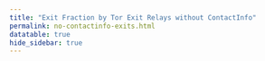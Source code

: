 ```yaml
---
title: "Exit Fraction by Tor Exit Relays without ContactInfo"
permalink: no-contactinfo-exits.html
datatable: true
hide_sidebar: true
---
```


<div>                        <script type="text/javascript">window.PlotlyConfig = {MathJaxConfig: 'local'};</script>
        <script src="https://cdn.plot.ly/plotly-latest.min.js"></script>                <div id="48508931-40ed-4e33-8a4c-ac9ba7252eb9" class="plotly-graph-div" style="height:100%; width:100%;"></div>            <script type="text/javascript">                                    window.PLOTLYENV=window.PLOTLYENV || {};                                    if (document.getElementById("48508931-40ed-4e33-8a4c-ac9ba7252eb9")) {                    Plotly.newPlot(                        "48508931-40ed-4e33-8a4c-ac9ba7252eb9",                        [{"fill": "tozeroy", "line": {"color": "red"}, "name": "exit probability (%)", "type": "scatter", "x": ["2020-11-04", "2020-11-05", "2020-11-06", "2020-11-07", "2020-11-08", "2020-11-09", "2020-11-10", "2020-11-11", "2020-11-12", "2020-11-13", "2020-11-14", "2020-11-15", "2020-11-17", "2020-11-18", "2020-11-19", "2020-11-20", "2020-11-21", "2020-11-22", "2020-11-23", "2020-11-24", "2020-11-25", "2020-11-26", "2020-11-27", "2020-11-28", "2020-11-29", "2020-11-30", "2020-12-01", "2020-12-02", "2020-12-03", "2020-12-04", "2020-12-05", "2020-12-06", "2020-12-07", "2020-12-09", "2020-12-10", "2020-12-11", "2020-12-12", "2020-12-13", "2020-12-14", "2020-12-16", "2020-12-19", "2020-12-20", "2020-12-22", "2020-12-24", "2020-12-25", "2020-12-26", "2020-12-27", "2020-12-28", "2020-12-29", "2020-12-30", "2020-12-31", "2021-01-01", "2021-01-02", "2021-01-03", "2021-01-04", "2021-01-05", "2021-01-07", "2021-01-08", "2021-01-09", "2021-01-10", "2021-01-11", "2021-01-12", "2021-01-13", "2021-01-14", "2021-01-15", "2021-01-16", "2021-01-17", "2021-01-18", "2021-01-19", "2021-01-20", "2021-01-21", "2021-01-22", "2021-01-23", "2021-01-24", "2021-01-25", "2021-01-26", "2021-01-27", "2021-01-28", "2021-01-29", "2021-01-30", "2021-01-31", "2021-02-01", "2021-02-02", "2021-02-03", "2021-02-04", "2021-02-05", "2021-02-06", "2021-02-07", "2021-02-08", "2021-02-09", "2021-02-10", "2021-02-11", "2021-02-12", "2021-02-13", "2021-02-14", "2021-02-15", "2021-02-16", "2021-02-17", "2021-02-18", "2021-02-19", "2021-02-20", "2021-02-21", "2021-02-22", "2021-02-23", "2021-02-24", "2021-02-25", "2021-02-26", "2021-02-27", "2021-02-28", "2021-03-01", "2021-03-02", "2021-03-03", "2021-03-04", "2021-03-05", "2021-03-06", "2021-03-07", "2021-03-08", "2021-03-09", "2021-03-10", "2021-03-11", "2021-03-13", "2021-03-14", "2021-03-15", "2021-03-16", "2021-03-17", "2021-03-18", "2021-03-19", "2021-03-20", "2021-03-21", "2021-03-22", "2021-03-23", "2021-03-24", "2021-03-25", "2021-03-26", "2021-03-27", "2021-03-28", "2021-03-29", "2021-03-30", "2021-03-31", "2021-04-01", "2021-04-02", "2021-04-03", "2021-04-04", "2021-04-05", "2021-04-06", "2021-04-07", "2021-04-08", "2021-04-09", "2021-04-10", "2021-04-11", "2021-04-12", "2021-04-13", "2021-04-14", "2021-04-15", "2021-04-16", "2021-04-17", "2021-04-18", "2021-04-19", "2021-04-20", "2021-04-21", "2021-04-22", "2021-04-23", "2021-04-24", "2021-04-25", "2021-04-26", "2021-04-27", "2021-04-28", "2021-04-29", "2021-04-30", "2021-05-01", "2021-05-02", "2021-05-03", "2021-05-04"], "xaxis": "x", "y": [12.31, 12.82, 12.3, 12.26, 12.57, 13.29, 11.25, 12.44, 11.44, 11.91, 11.92, 12.37, 14.01, 14.53, 14.74, 15.12, 15.53, 15.46, 16.09, 16.4, 16.67, 17.29, 16.79, 16.63, 16.77, 17.1, 17.24, 17.11, 18.01, 18.31, 18.23, 18.51, 18.7, 19.57, 19.86, 19.74, 19.65, 19.96, 20.23, 20.59, 21.17, 21.03, 21.74, 23.21, 22.82, 23.6, 23.86, 23.82, 23.21, 23.14, 23.36, 23.06, 23.36, 23.2, 23.14, 22.8, 21.4, 20.04, 20.07, 19.93, 19.92, 20.66, 20.69, 20.46, 20.18, 20.58, 20.52, 19.52, 19.36, 19.64, 19.76, 19.54, 19.52, 19.67, 19.48, 19.0, 19.04, 19.75, 19.54, 19.4, 19.55, 19.4, 19.78, 19.66, 21.43, 17.78, 17.62, 18.11, 16.83, 18.14, 17.97, 18.27, 17.79, 18.03, 18.27, 18.76, 18.78, 19.37, 21.46, 9.74, 9.7, 10.87, 11.04, 10.82, 10.77, 11.05, 11.04, 11.2, 11.68, 11.66, 12.12, 12.17, 9.68, 9.46, 9.83, 9.3, 9.74, 9.64, 9.36, 8.91, 9.15, 9.65, 4.95, 4.85, 4.67, 5.08, 5.82, 6.05, 5.98, 4.36, 4.21, 4.3, 4.14, 4.06, 3.94, 4.07, 4.02, 4.07, 4.38, 4.54, 4.59, 4.62, 4.52, 4.69, 4.34, 4.28, 4.39, 4.32, 4.36, 4.61, 3.93, 4.16, 4.58, 4.38, 4.59, 4.63, 4.98, 5.35, 5.51, 5.87, 6.18, 6.62, 6.78, 7.31, 7.69, 7.87, 5.36, 5.53, 5.55, 5.37, 5.21, 5.38, 5.35], "yaxis": "y"}, {"line": {"color": "black"}, "name": "exit relays without ContactInfo", "type": "scatter", "x": ["2020-11-04", "2020-11-05", "2020-11-06", "2020-11-07", "2020-11-08", "2020-11-09", "2020-11-10", "2020-11-11", "2020-11-12", "2020-11-13", "2020-11-14", "2020-11-15", "2020-11-17", "2020-11-18", "2020-11-19", "2020-11-20", "2020-11-21", "2020-11-22", "2020-11-23", "2020-11-24", "2020-11-25", "2020-11-26", "2020-11-27", "2020-11-28", "2020-11-29", "2020-11-30", "2020-12-01", "2020-12-02", "2020-12-03", "2020-12-04", "2020-12-05", "2020-12-06", "2020-12-07", "2020-12-09", "2020-12-10", "2020-12-11", "2020-12-12", "2020-12-13", "2020-12-14", "2020-12-16", "2020-12-19", "2020-12-20", "2020-12-22", "2020-12-24", "2020-12-25", "2020-12-26", "2020-12-27", "2020-12-28", "2020-12-29", "2020-12-30", "2020-12-31", "2021-01-01", "2021-01-02", "2021-01-03", "2021-01-04", "2021-01-05", "2021-01-07", "2021-01-08", "2021-01-09", "2021-01-10", "2021-01-11", "2021-01-12", "2021-01-13", "2021-01-14", "2021-01-15", "2021-01-16", "2021-01-17", "2021-01-18", "2021-01-19", "2021-01-20", "2021-01-21", "2021-01-22", "2021-01-23", "2021-01-24", "2021-01-25", "2021-01-26", "2021-01-27", "2021-01-28", "2021-01-29", "2021-01-30", "2021-01-31", "2021-02-01", "2021-02-02", "2021-02-03", "2021-02-04", "2021-02-05", "2021-02-06", "2021-02-07", "2021-02-08", "2021-02-09", "2021-02-10", "2021-02-11", "2021-02-12", "2021-02-13", "2021-02-14", "2021-02-15", "2021-02-16", "2021-02-17", "2021-02-18", "2021-02-19", "2021-02-20", "2021-02-21", "2021-02-22", "2021-02-23", "2021-02-24", "2021-02-25", "2021-02-26", "2021-02-27", "2021-02-28", "2021-03-01", "2021-03-02", "2021-03-03", "2021-03-04", "2021-03-05", "2021-03-06", "2021-03-07", "2021-03-08", "2021-03-09", "2021-03-10", "2021-03-11", "2021-03-13", "2021-03-14", "2021-03-15", "2021-03-16", "2021-03-17", "2021-03-18", "2021-03-19", "2021-03-20", "2021-03-21", "2021-03-22", "2021-03-23", "2021-03-24", "2021-03-25", "2021-03-26", "2021-03-27", "2021-03-28", "2021-03-29", "2021-03-30", "2021-03-31", "2021-04-01", "2021-04-02", "2021-04-03", "2021-04-04", "2021-04-05", "2021-04-06", "2021-04-07", "2021-04-08", "2021-04-09", "2021-04-10", "2021-04-11", "2021-04-12", "2021-04-13", "2021-04-14", "2021-04-15", "2021-04-16", "2021-04-17", "2021-04-18", "2021-04-19", "2021-04-20", "2021-04-21", "2021-04-22", "2021-04-23", "2021-04-24", "2021-04-25", "2021-04-26", "2021-04-27", "2021-04-28", "2021-04-29", "2021-04-30", "2021-05-01", "2021-05-02", "2021-05-03", "2021-05-04"], "xaxis": "x", "y": [206, 206, 202, 202, 210, 212, 182, 180, 220, 224, 225, 228, 233, 237, 237, 244, 246, 246, 250, 253, 253, 257, 251, 248, 248, 248, 247, 244, 249, 259, 258, 259, 259, 256, 260, 257, 256, 262, 263, 270, 283, 273, 284, 285, 282, 280, 289, 291, 285, 282, 285, 285, 281, 281, 281, 281, 266, 255, 258, 258, 261, 257, 262, 256, 251, 251, 254, 256, 254, 257, 258, 251, 252, 254, 251, 250, 250, 251, 255, 257, 256, 257, 258, 259, 272, 232, 227, 244, 255, 236, 234, 231, 235, 235, 237, 237, 246, 240, 248, 168, 175, 175, 181, 164, 163, 166, 164, 163, 166, 168, 175, 171, 164, 160, 171, 163, 170, 162, 159, 160, 162, 166, 132, 127, 125, 127, 123, 127, 126, 118, 120, 119, 119, 115, 115, 112, 120, 112, 117, 120, 119, 114, 116, 112, 113, 117, 111, 114, 117, 122, 113, 116, 116, 121, 119, 117, 126, 135, 130, 131, 134, 138, 136, 136, 136, 138, 125, 127, 125, 122, 120, 159, 218], "yaxis": "y2"}],                        {"hovermode": "x", "template": {"data": {"bar": [{"error_x": {"color": "#2a3f5f"}, "error_y": {"color": "#2a3f5f"}, "marker": {"line": {"color": "#E5ECF6", "width": 0.5}}, "type": "bar"}], "barpolar": [{"marker": {"line": {"color": "#E5ECF6", "width": 0.5}}, "type": "barpolar"}], "carpet": [{"aaxis": {"endlinecolor": "#2a3f5f", "gridcolor": "white", "linecolor": "white", "minorgridcolor": "white", "startlinecolor": "#2a3f5f"}, "baxis": {"endlinecolor": "#2a3f5f", "gridcolor": "white", "linecolor": "white", "minorgridcolor": "white", "startlinecolor": "#2a3f5f"}, "type": "carpet"}], "choropleth": [{"colorbar": {"outlinewidth": 0, "ticks": ""}, "type": "choropleth"}], "contour": [{"colorbar": {"outlinewidth": 0, "ticks": ""}, "colorscale": [[0.0, "#0d0887"], [0.1111111111111111, "#46039f"], [0.2222222222222222, "#7201a8"], [0.3333333333333333, "#9c179e"], [0.4444444444444444, "#bd3786"], [0.5555555555555556, "#d8576b"], [0.6666666666666666, "#ed7953"], [0.7777777777777778, "#fb9f3a"], [0.8888888888888888, "#fdca26"], [1.0, "#f0f921"]], "type": "contour"}], "contourcarpet": [{"colorbar": {"outlinewidth": 0, "ticks": ""}, "type": "contourcarpet"}], "heatmap": [{"colorbar": {"outlinewidth": 0, "ticks": ""}, "colorscale": [[0.0, "#0d0887"], [0.1111111111111111, "#46039f"], [0.2222222222222222, "#7201a8"], [0.3333333333333333, "#9c179e"], [0.4444444444444444, "#bd3786"], [0.5555555555555556, "#d8576b"], [0.6666666666666666, "#ed7953"], [0.7777777777777778, "#fb9f3a"], [0.8888888888888888, "#fdca26"], [1.0, "#f0f921"]], "type": "heatmap"}], "heatmapgl": [{"colorbar": {"outlinewidth": 0, "ticks": ""}, "colorscale": [[0.0, "#0d0887"], [0.1111111111111111, "#46039f"], [0.2222222222222222, "#7201a8"], [0.3333333333333333, "#9c179e"], [0.4444444444444444, "#bd3786"], [0.5555555555555556, "#d8576b"], [0.6666666666666666, "#ed7953"], [0.7777777777777778, "#fb9f3a"], [0.8888888888888888, "#fdca26"], [1.0, "#f0f921"]], "type": "heatmapgl"}], "histogram": [{"marker": {"colorbar": {"outlinewidth": 0, "ticks": ""}}, "type": "histogram"}], "histogram2d": [{"colorbar": {"outlinewidth": 0, "ticks": ""}, "colorscale": [[0.0, "#0d0887"], [0.1111111111111111, "#46039f"], [0.2222222222222222, "#7201a8"], [0.3333333333333333, "#9c179e"], [0.4444444444444444, "#bd3786"], [0.5555555555555556, "#d8576b"], [0.6666666666666666, "#ed7953"], [0.7777777777777778, "#fb9f3a"], [0.8888888888888888, "#fdca26"], [1.0, "#f0f921"]], "type": "histogram2d"}], "histogram2dcontour": [{"colorbar": {"outlinewidth": 0, "ticks": ""}, "colorscale": [[0.0, "#0d0887"], [0.1111111111111111, "#46039f"], [0.2222222222222222, "#7201a8"], [0.3333333333333333, "#9c179e"], [0.4444444444444444, "#bd3786"], [0.5555555555555556, "#d8576b"], [0.6666666666666666, "#ed7953"], [0.7777777777777778, "#fb9f3a"], [0.8888888888888888, "#fdca26"], [1.0, "#f0f921"]], "type": "histogram2dcontour"}], "mesh3d": [{"colorbar": {"outlinewidth": 0, "ticks": ""}, "type": "mesh3d"}], "parcoords": [{"line": {"colorbar": {"outlinewidth": 0, "ticks": ""}}, "type": "parcoords"}], "pie": [{"automargin": true, "type": "pie"}], "scatter": [{"marker": {"colorbar": {"outlinewidth": 0, "ticks": ""}}, "type": "scatter"}], "scatter3d": [{"line": {"colorbar": {"outlinewidth": 0, "ticks": ""}}, "marker": {"colorbar": {"outlinewidth": 0, "ticks": ""}}, "type": "scatter3d"}], "scattercarpet": [{"marker": {"colorbar": {"outlinewidth": 0, "ticks": ""}}, "type": "scattercarpet"}], "scattergeo": [{"marker": {"colorbar": {"outlinewidth": 0, "ticks": ""}}, "type": "scattergeo"}], "scattergl": [{"marker": {"colorbar": {"outlinewidth": 0, "ticks": ""}}, "type": "scattergl"}], "scattermapbox": [{"marker": {"colorbar": {"outlinewidth": 0, "ticks": ""}}, "type": "scattermapbox"}], "scatterpolar": [{"marker": {"colorbar": {"outlinewidth": 0, "ticks": ""}}, "type": "scatterpolar"}], "scatterpolargl": [{"marker": {"colorbar": {"outlinewidth": 0, "ticks": ""}}, "type": "scatterpolargl"}], "scatterternary": [{"marker": {"colorbar": {"outlinewidth": 0, "ticks": ""}}, "type": "scatterternary"}], "surface": [{"colorbar": {"outlinewidth": 0, "ticks": ""}, "colorscale": [[0.0, "#0d0887"], [0.1111111111111111, "#46039f"], [0.2222222222222222, "#7201a8"], [0.3333333333333333, "#9c179e"], [0.4444444444444444, "#bd3786"], [0.5555555555555556, "#d8576b"], [0.6666666666666666, "#ed7953"], [0.7777777777777778, "#fb9f3a"], [0.8888888888888888, "#fdca26"], [1.0, "#f0f921"]], "type": "surface"}], "table": [{"cells": {"fill": {"color": "#EBF0F8"}, "line": {"color": "white"}}, "header": {"fill": {"color": "#C8D4E3"}, "line": {"color": "white"}}, "type": "table"}]}, "layout": {"annotationdefaults": {"arrowcolor": "#2a3f5f", "arrowhead": 0, "arrowwidth": 1}, "autotypenumbers": "strict", "coloraxis": {"colorbar": {"outlinewidth": 0, "ticks": ""}}, "colorscale": {"diverging": [[0, "#8e0152"], [0.1, "#c51b7d"], [0.2, "#de77ae"], [0.3, "#f1b6da"], [0.4, "#fde0ef"], [0.5, "#f7f7f7"], [0.6, "#e6f5d0"], [0.7, "#b8e186"], [0.8, "#7fbc41"], [0.9, "#4d9221"], [1, "#276419"]], "sequential": [[0.0, "#0d0887"], [0.1111111111111111, "#46039f"], [0.2222222222222222, "#7201a8"], [0.3333333333333333, "#9c179e"], [0.4444444444444444, "#bd3786"], [0.5555555555555556, "#d8576b"], [0.6666666666666666, "#ed7953"], [0.7777777777777778, "#fb9f3a"], [0.8888888888888888, "#fdca26"], [1.0, "#f0f921"]], "sequentialminus": [[0.0, "#0d0887"], [0.1111111111111111, "#46039f"], [0.2222222222222222, "#7201a8"], [0.3333333333333333, "#9c179e"], [0.4444444444444444, "#bd3786"], [0.5555555555555556, "#d8576b"], [0.6666666666666666, "#ed7953"], [0.7777777777777778, "#fb9f3a"], [0.8888888888888888, "#fdca26"], [1.0, "#f0f921"]]}, "colorway": ["#636efa", "#EF553B", "#00cc96", "#ab63fa", "#FFA15A", "#19d3f3", "#FF6692", "#B6E880", "#FF97FF", "#FECB52"], "font": {"color": "#2a3f5f"}, "geo": {"bgcolor": "white", "lakecolor": "white", "landcolor": "#E5ECF6", "showlakes": true, "showland": true, "subunitcolor": "white"}, "hoverlabel": {"align": "left"}, "hovermode": "closest", "mapbox": {"style": "light"}, "paper_bgcolor": "white", "plot_bgcolor": "#E5ECF6", "polar": {"angularaxis": {"gridcolor": "white", "linecolor": "white", "ticks": ""}, "bgcolor": "#E5ECF6", "radialaxis": {"gridcolor": "white", "linecolor": "white", "ticks": ""}}, "scene": {"xaxis": {"backgroundcolor": "#E5ECF6", "gridcolor": "white", "gridwidth": 2, "linecolor": "white", "showbackground": true, "ticks": "", "zerolinecolor": "white"}, "yaxis": {"backgroundcolor": "#E5ECF6", "gridcolor": "white", "gridwidth": 2, "linecolor": "white", "showbackground": true, "ticks": "", "zerolinecolor": "white"}, "zaxis": {"backgroundcolor": "#E5ECF6", "gridcolor": "white", "gridwidth": 2, "linecolor": "white", "showbackground": true, "ticks": "", "zerolinecolor": "white"}}, "shapedefaults": {"line": {"color": "#2a3f5f"}}, "ternary": {"aaxis": {"gridcolor": "white", "linecolor": "white", "ticks": ""}, "baxis": {"gridcolor": "white", "linecolor": "white", "ticks": ""}, "bgcolor": "#E5ECF6", "caxis": {"gridcolor": "white", "linecolor": "white", "ticks": ""}}, "title": {"x": 0.05}, "xaxis": {"automargin": true, "gridcolor": "white", "linecolor": "white", "ticks": "", "title": {"standoff": 15}, "zerolinecolor": "white", "zerolinewidth": 2}, "yaxis": {"automargin": true, "gridcolor": "white", "linecolor": "white", "ticks": "", "title": {"standoff": 15}, "zerolinecolor": "white", "zerolinewidth": 2}}}, "xaxis": {"anchor": "y", "domain": [0.0, 0.94], "rangeselector": {"buttons": [{"count": 7, "label": "week", "step": "day", "stepmode": "backward"}, {"count": 1, "label": "month", "step": "month", "stepmode": "backward"}, {"count": 2, "label": "2 months", "step": "month", "stepmode": "backward"}, {"count": 3, "label": "3 months", "step": "month", "stepmode": "backward"}, {"step": "all"}]}}, "yaxis": {"anchor": "x", "domain": [0.0, 1.0], "rangemode": "tozero", "ticksuffix": "%", "title": {"text": "exit probability (%)"}}, "yaxis2": {"anchor": "x", "overlaying": "y", "side": "right", "title": {"text": "tor exit relays without ContactInfo"}}},                        {"responsive": true}                    )                };                            </script>        </div>

This table shows tor exit relays that do not have a ContactInfo.

<div class="datatable-begin"></div>

| Nickname                                                                                   |   Mbit/s | IPv4                                                                                                           | First Seen   | Tor Version   | AS Name                                                                                 |
|:-------------------------------------------------------------------------------------------|---------:|:---------------------------------------------------------------------------------------------------------------|:-------------|:--------------|:----------------------------------------------------------------------------------------|
| [Unnamed](https://yui.cat/relay/00B16362E01A863E4D61677F4DE4B84A9BDEE8C4.html)             |        0 | [144.217.240.165](https://stat.ripe.net/144.217.240.165) [whois](https://bgp.he.net/ip/144.217.240.165#_whois) | 2021-05-04   | 0.4.4.7       | [OVH SAS](https://stat.ripe.net/AS16276)                                                |
| [motauri](https://yui.cat/relay/01181B31BE5860C7D66DA88F88AD522C06470FD9.html)             |        8 | [95.143.193.125](https://stat.ripe.net/95.143.193.125) [whois](https://bgp.he.net/ip/95.143.193.125#_whois)    | 2018-03-19   | 0.3.5.12      | [Internetport Sweden AB](https://stat.ripe.net/AS49770)                                 |
| [Unnamed](https://yui.cat/relay/0177EFC0C50F06A4966B3959A1BD8AF3B79F3895.html)             |      209 | [91.219.238.241](https://stat.ripe.net/91.219.238.241) [whois](https://bgp.he.net/ip/91.219.238.241#_whois)    | 2021-04-19   | 0.4.4.7       | [ServerAstra Kft.](https://stat.ripe.net/AS56322)                                       |
| [Overjump](https://yui.cat/relay/01CB2E297A8F586DBBCF98F028A3D1A49B0AB7BA.html)            |        1 | [103.228.53.155](https://stat.ripe.net/103.228.53.155) [whois](https://bgp.he.net/ip/103.228.53.155#_whois)    | 2020-04-23   | 0.4.5.7       | [Gigabit Hosting Sdn Bhd](https://stat.ripe.net/AS55720)                                |
| [Unnamed](https://yui.cat/relay/02FEB7D8F2D89CD571D808D686E36075015F2893.html)             |        0 | [144.217.240.165](https://stat.ripe.net/144.217.240.165) [whois](https://bgp.he.net/ip/144.217.240.165#_whois) | 2021-05-04   | 0.4.4.7       | [OVH SAS](https://stat.ripe.net/AS16276)                                                |
| [turnt](https://yui.cat/relay/038C30D2AD053147C91EFB1291527ED621D7D1B1.html)               |       62 | [82.221.131.71](https://stat.ripe.net/82.221.131.71) [whois](https://bgp.he.net/ip/82.221.131.71#_whois)       | 2019-03-04   | 0.4.5.6       | [Advania Island ehf](https://stat.ripe.net/AS50613)                                     |
| [Shockrealm](https://yui.cat/relay/03EE7DDD931D92BB57B81B3038AE7C40A08AB237.html)          |       29 | [123.30.128.138](https://stat.ripe.net/123.30.128.138) [whois](https://bgp.he.net/ip/123.30.128.138#_whois)    | 2019-04-03   | 0.4.5.7       | [Vietnam Posts and Telecommunications (VNPT)](https://stat.ripe.net/AS7643)             |
| [Unnamed](https://yui.cat/relay/0450B9E36F9EAC0BDC3E171CFE74350BC9CF7FCB.html)             |        0 | [144.217.240.82](https://stat.ripe.net/144.217.240.82) [whois](https://bgp.he.net/ip/144.217.240.82#_whois)    | 2021-05-04   | 0.4.4.7       | [OVH SAS](https://stat.ripe.net/AS16276)                                                |
| [Unnamed](https://yui.cat/relay/047C188CAA552B5AB43C1F4A717059CFB01C733A.html)             |        0 | [144.217.240.229](https://stat.ripe.net/144.217.240.229) [whois](https://bgp.he.net/ip/144.217.240.229#_whois) | 2021-05-04   | 0.4.4.7       | [OVH SAS](https://stat.ripe.net/AS16276)                                                |
| [Unnamed](https://yui.cat/relay/04F9A4EE16382A92853628969A6E7BBFD9B3E6A5.html)             |        0 | [198.245.53.220](https://stat.ripe.net/198.245.53.220) [whois](https://bgp.he.net/ip/198.245.53.220#_whois)    | 2021-05-04   | 0.4.4.7       | [OVH SAS](https://stat.ripe.net/AS16276)                                                |
| [bonopartkayjzutsu](https://yui.cat/relay/055033945D598FC6ABC2BAC8D6A29A1BAD91E1E1.html)   |        4 | [213.252.246.88](https://stat.ripe.net/213.252.246.88) [whois](https://bgp.he.net/ip/213.252.246.88#_whois)    | 2021-04-29   | 0.3.5.14      | [Informacines sistemos ir technologijos, UAB](https://stat.ripe.net/AS61272)            |
| [Unnamed](https://yui.cat/relay/058F908144BF61F972D42C4BEE4E711F132DC94D.html)             |        0 | [198.245.53.184](https://stat.ripe.net/198.245.53.184) [whois](https://bgp.he.net/ip/198.245.53.184#_whois)    | 2021-05-04   | 0.4.4.7       | [OVH SAS](https://stat.ripe.net/AS16276)                                                |
| [cauldwell](https://yui.cat/relay/059208418A85DAEA537027F54AF9DB8A01AFF381.html)           |       42 | [159.89.174.9](https://stat.ripe.net/159.89.174.9) [whois](https://bgp.he.net/ip/159.89.174.9#_whois)          | 2019-11-14   | 0.4.5.6       | [DigitalOcean, LLC](https://stat.ripe.net/AS14061)                                      |
| [heaney](https://yui.cat/relay/06ABFC513FA71C7EE423DCC6ABF80F6B4A2FC1AC.html)              |        9 | [93.115.241.194](https://stat.ripe.net/93.115.241.194) [whois](https://bgp.he.net/ip/93.115.241.194#_whois)    | 2019-10-29   | 0.4.5.6       | [Ch-net S.r.l.](https://stat.ripe.net/AS41011)                                          |
| [Unnamed](https://yui.cat/relay/06CCB9601CD6D7FEAE30B9075C4692F4542EC92E.html)             |        0 | [198.245.53.245](https://stat.ripe.net/198.245.53.245) [whois](https://bgp.he.net/ip/198.245.53.245#_whois)    | 2021-05-04   | 0.4.4.7       | [OVH SAS](https://stat.ripe.net/AS16276)                                                |
| [Unnamed](https://yui.cat/relay/072BF78E1E4939F293E93468B7513764D0C884BF.html)             |        0 | [198.245.53.247](https://stat.ripe.net/198.245.53.247) [whois](https://bgp.he.net/ip/198.245.53.247#_whois)    | 2021-05-04   | 0.4.4.7       | [OVH SAS](https://stat.ripe.net/AS16276)                                                |
| [Unnamed](https://yui.cat/relay/076A6CFA14710866695CFBD0FC6C6CFE6E5778AA.html)             |        0 | [51.38.227.12](https://stat.ripe.net/51.38.227.12) [whois](https://bgp.he.net/ip/51.38.227.12#_whois)          | 2021-05-04   | 0.4.4.7       | [OVH SAS](https://stat.ripe.net/AS16276)                                                |
| [Unnamed](https://yui.cat/relay/0833101454572E79B2B4D894DACD491AF2708AE8.html)             |        0 | [198.245.53.212](https://stat.ripe.net/198.245.53.212) [whois](https://bgp.he.net/ip/198.245.53.212#_whois)    | 2021-05-04   | 0.4.4.7       | [OVH SAS](https://stat.ripe.net/AS16276)                                                |
| [Unnamed](https://yui.cat/relay/0879B439FB1A4922C3D6E95C12C540ACB1A6F15D.html)             |        0 | [135.125.183.147](https://stat.ripe.net/135.125.183.147) [whois](https://bgp.he.net/ip/135.125.183.147#_whois) | 2021-05-04   | 0.4.4.7       | [Avaya Inc.](https://stat.ripe.net/AS18676)                                             |
| [fuckwaldorffrommer](https://yui.cat/relay/08865DAB73E4D362F299E141B579F0F48B6881E8.html)  |       35 | [51.79.251.150](https://stat.ripe.net/51.79.251.150) [whois](https://bgp.he.net/ip/51.79.251.150#_whois)       | 2021-04-29   | 0.3.5.14      | [OVH SAS](https://stat.ripe.net/AS16276)                                                |
| [Hungary](https://yui.cat/relay/08B73526414F3716C1CC5555411B35EB8DA50607.html)             |      336 | [91.219.237.21](https://stat.ripe.net/91.219.237.21) [whois](https://bgp.he.net/ip/91.219.237.21#_whois)       | 2021-04-07   | 0.4.4.7       | [ServerAstra Kft.](https://stat.ripe.net/AS56322)                                       |
| [Unnamed](https://yui.cat/relay/097DA2D32AD986EFBA7FB3C90482F8C5219DAC56.html)             |        0 | [198.245.53.73](https://stat.ripe.net/198.245.53.73) [whois](https://bgp.he.net/ip/198.245.53.73#_whois)       | 2021-05-04   | 0.4.4.7       | [OVH SAS](https://stat.ripe.net/AS16276)                                                |
| [Unnamed](https://yui.cat/relay/0A8860D03456E37C4313C7A85E31C88040FA8E2E.html)             |       40 | [185.130.45.102](https://stat.ripe.net/185.130.45.102) [whois](https://bgp.he.net/ip/185.130.45.102#_whois)    | 2021-04-30   | 0.4.5.7       | None                                                                                    |
| [Unnamed](https://yui.cat/relay/0BF65C986A084A7A92F9DCBC5E5923903DA8B197.html)             |        0 | [198.245.53.212](https://stat.ripe.net/198.245.53.212) [whois](https://bgp.he.net/ip/198.245.53.212#_whois)    | 2021-05-04   | 0.4.4.7       | [OVH SAS](https://stat.ripe.net/AS16276)                                                |
| [Unnamed](https://yui.cat/relay/0CFA365C2CA62D566AC4EECE3A08AEE65E6E80FB.html)             |        0 | [144.217.243.82](https://stat.ripe.net/144.217.243.82) [whois](https://bgp.he.net/ip/144.217.243.82#_whois)    | 2021-05-04   | 0.4.4.7       | [OVH SAS](https://stat.ripe.net/AS16276)                                                |
| [Unnamed](https://yui.cat/relay/0D2C3F60532D4133852DB2E2CFFFC0442ACB6DC4.html)             |        0 | [198.245.53.78](https://stat.ripe.net/198.245.53.78) [whois](https://bgp.he.net/ip/198.245.53.78#_whois)       | 2021-05-04   | 0.4.4.7       | [OVH SAS](https://stat.ripe.net/AS16276)                                                |
| [Seraph](https://yui.cat/relay/0D364448C8E55D5A89AF19AF4399AE559ED82759.html)              |        3 | [72.93.243.211](https://stat.ripe.net/72.93.243.211) [whois](https://bgp.he.net/ip/72.93.243.211#_whois)       | 2020-08-11   | 0.3.5.14      | [MCI Communications Services, Inc. d/b/a Verizon Business](https://stat.ripe.net/AS701) |
| [Unnamed](https://yui.cat/relay/0D66B517FA612D9A4E7D45A1B4C79B350944D083.html)             |        0 | [198.245.53.233](https://stat.ripe.net/198.245.53.233) [whois](https://bgp.he.net/ip/198.245.53.233#_whois)    | 2021-05-04   | 0.4.4.7       | [OVH SAS](https://stat.ripe.net/AS16276)                                                |
| [Unnamed](https://yui.cat/relay/0D80456ECB2301C0A22216A8F4CC630C6BDE64C7.html)             |        0 | [144.217.243.82](https://stat.ripe.net/144.217.243.82) [whois](https://bgp.he.net/ip/144.217.243.82#_whois)    | 2021-05-04   | 0.4.4.7       | [OVH SAS](https://stat.ripe.net/AS16276)                                                |
| [Unnamed](https://yui.cat/relay/0DCB8DE0D8056C7F8AA3077F58922CECE38F0C34.html)             |        0 | [198.245.53.245](https://stat.ripe.net/198.245.53.245) [whois](https://bgp.he.net/ip/198.245.53.245#_whois)    | 2021-05-04   | 0.4.4.7       | [OVH SAS](https://stat.ripe.net/AS16276)                                                |
| [Unnamed](https://yui.cat/relay/0DE74AD0F8C84AE0BBCC43FDAADE4A36F8F95BBF.html)             |        0 | [144.217.242.199](https://stat.ripe.net/144.217.242.199) [whois](https://bgp.he.net/ip/144.217.242.199#_whois) | 2021-05-04   | 0.4.4.7       | [OVH SAS](https://stat.ripe.net/AS16276)                                                |
| [Unnamed](https://yui.cat/relay/0ECC7DA13D42EEA207C80B36AB5C0C638A2B0D5F.html)             |        0 | [198.245.53.78](https://stat.ripe.net/198.245.53.78) [whois](https://bgp.he.net/ip/198.245.53.78#_whois)       | 2021-05-04   | 0.4.4.7       | [OVH SAS](https://stat.ripe.net/AS16276)                                                |
| [InternetFireEscape](https://yui.cat/relay/0EFCD761770F9207A23E98D2C4860C6FCD9176A2.html)  |        8 | [172.81.131.110](https://stat.ripe.net/172.81.131.110) [whois](https://bgp.he.net/ip/172.81.131.110#_whois)    | 2021-02-07   | 0.3.5.10      | [DataWagon LLC](https://stat.ripe.net/AS27176)                                          |
| [Unnamed](https://yui.cat/relay/11492C81EF6885C02799BC4D5F3C0614329C0E6E.html)             |        0 | [144.217.240.229](https://stat.ripe.net/144.217.240.229) [whois](https://bgp.he.net/ip/144.217.240.229#_whois) | 2021-05-04   | 0.4.4.7       | [OVH SAS](https://stat.ripe.net/AS16276)                                                |
| [Magica](https://yui.cat/relay/1168319908982C28321B9D5F5E52DC0C6F048E90.html)              |       39 | [45.119.203.170](https://stat.ripe.net/45.119.203.170) [whois](https://bgp.he.net/ip/45.119.203.170#_whois)    | 2020-07-20   | 0.4.5.7       | [READY SERVER PTE LTD](https://stat.ripe.net/AS63930)                                   |
| [Unnamed](https://yui.cat/relay/1210988000CB969B820938BFFB54422A6D8331DD.html)             |        0 | [198.245.53.177](https://stat.ripe.net/198.245.53.177) [whois](https://bgp.he.net/ip/198.245.53.177#_whois)    | 2021-05-04   | 0.4.4.7       | [OVH SAS](https://stat.ripe.net/AS16276)                                                |
| [Unnamed](https://yui.cat/relay/1212213FEA95AB23E9A6D749B1D2304182306638.html)             |        0 | [198.245.53.73](https://stat.ripe.net/198.245.53.73) [whois](https://bgp.he.net/ip/198.245.53.73#_whois)       | 2021-05-04   | 0.4.4.7       | [OVH SAS](https://stat.ripe.net/AS16276)                                                |
| [TheEndOfTheInternet](https://yui.cat/relay/12836441FEAC9AEE13A144A64E51AB2AD98885B4.html) |        8 | [172.81.131.111](https://stat.ripe.net/172.81.131.111) [whois](https://bgp.he.net/ip/172.81.131.111#_whois)    | 2021-02-08   | 0.3.5.10      | [DataWagon LLC](https://stat.ripe.net/AS27176)                                          |
| [Unnamed](https://yui.cat/relay/12A13E182556DF08D06F2D1771FCA0C3C8BA5C69.html)             |        0 | [198.245.53.60](https://stat.ripe.net/198.245.53.60) [whois](https://bgp.he.net/ip/198.245.53.60#_whois)       | 2021-05-04   | 0.4.4.7       | [OVH SAS](https://stat.ripe.net/AS16276)                                                |
| [Unnamed](https://yui.cat/relay/141D387D97F9F1F5BBB587B6B169F587D9C6F9D1.html)             |        0 | [144.217.240.239](https://stat.ripe.net/144.217.240.239) [whois](https://bgp.he.net/ip/144.217.240.239#_whois) | 2021-05-04   | 0.4.4.7       | [OVH SAS](https://stat.ripe.net/AS16276)                                                |
| [Forprivacy](https://yui.cat/relay/1528533B79FA2E12C92680A0C25CD09CA4944FFB.html)          |       65 | [142.44.156.132](https://stat.ripe.net/142.44.156.132) [whois](https://bgp.he.net/ip/142.44.156.132#_whois)    | 2021-03-11   | 0.4.5.6       | [OVH SAS](https://stat.ripe.net/AS16276)                                                |
| [bonopartspudiman](https://yui.cat/relay/155EDCFD74745E3219371DDE0034DA13EEDA9D16.html)    |        4 | [195.123.244.142](https://stat.ripe.net/195.123.244.142) [whois](https://bgp.he.net/ip/195.123.244.142#_whois) | 2021-04-30   | 0.3.5.14      | [ITL-Bulgaria Ltd.](https://stat.ripe.net/AS204957)                                     |
| [Unnamed](https://yui.cat/relay/1694A982C2B5DBB8BE431935919D47BF6AE01C40.html)             |        0 | [144.217.240.239](https://stat.ripe.net/144.217.240.239) [whois](https://bgp.he.net/ip/144.217.240.239#_whois) | 2021-05-04   | 0.4.4.7       | [OVH SAS](https://stat.ripe.net/AS16276)                                                |
| [Unnamed](https://yui.cat/relay/16ED778B7A3BCD2F7857E2C40A89D833F912BCCB.html)             |        0 | [144.217.240.82](https://stat.ripe.net/144.217.240.82) [whois](https://bgp.he.net/ip/144.217.240.82#_whois)    | 2021-05-04   | 0.4.4.7       | [OVH SAS](https://stat.ripe.net/AS16276)                                                |
| [Unnamed](https://yui.cat/relay/19C7970A51C2FEC544AEFB593EBEA374AC64659D.html)             |        0 | [198.245.53.247](https://stat.ripe.net/198.245.53.247) [whois](https://bgp.he.net/ip/198.245.53.247#_whois)    | 2021-05-04   | 0.4.4.7       | [OVH SAS](https://stat.ripe.net/AS16276)                                                |
| [BeAnon](https://yui.cat/relay/1D97A312D98C4D677112265659BD69A83C3AF9E4.html)              |      269 | [91.219.236.197](https://stat.ripe.net/91.219.236.197) [whois](https://bgp.he.net/ip/91.219.236.197#_whois)    | 2021-04-15   | 0.4.4.7       | [ServerAstra Kft.](https://stat.ripe.net/AS56322)                                       |
| [Unnamed](https://yui.cat/relay/1EF95900EC4716B650BFE32ADD6E6A6476D4EEEE.html)             |        0 | [144.217.242.205](https://stat.ripe.net/144.217.242.205) [whois](https://bgp.he.net/ip/144.217.242.205#_whois) | 2021-05-04   | 0.4.4.7       | [OVH SAS](https://stat.ripe.net/AS16276)                                                |
| [Unnamed](https://yui.cat/relay/1F207597A16FB120FACF62E693867BA000CA6604.html)             |        0 | [51.38.227.29](https://stat.ripe.net/51.38.227.29) [whois](https://bgp.he.net/ip/51.38.227.29#_whois)          | 2021-05-04   | 0.4.4.7       | [OVH SAS](https://stat.ripe.net/AS16276)                                                |
| [Unnamed](https://yui.cat/relay/1F292446CD7C90E7BEF9832F66E7602EB03BACC5.html)             |        0 | [144.217.242.241](https://stat.ripe.net/144.217.242.241) [whois](https://bgp.he.net/ip/144.217.242.241#_whois) | 2021-05-04   | 0.4.4.7       | [OVH SAS](https://stat.ripe.net/AS16276)                                                |
| [Unnamed](https://yui.cat/relay/1F7EAF14071F8975AFCF219FD62E8451B40E70BB.html)             |       83 | [51.158.78.27](https://stat.ripe.net/51.158.78.27) [whois](https://bgp.he.net/ip/51.158.78.27#_whois)          | 2020-06-01   | 0.4.4.6       | [Online S.a.s.](https://stat.ripe.net/AS12876)                                          |
| [Unnamed](https://yui.cat/relay/1FCD3D1702BCC03FFF5962D1CF54251ED289C1C8.html)             |        0 | [135.125.183.150](https://stat.ripe.net/135.125.183.150) [whois](https://bgp.he.net/ip/135.125.183.150#_whois) | 2021-05-04   | 0.4.4.7       | [Avaya Inc.](https://stat.ripe.net/AS18676)                                             |
| [Unnamed](https://yui.cat/relay/20467B0FD2F978773AE01372FFC96FE68C29C12B.html)             |        0 | [198.245.53.177](https://stat.ripe.net/198.245.53.177) [whois](https://bgp.he.net/ip/198.245.53.177#_whois)    | 2021-05-04   | 0.4.4.7       | [OVH SAS](https://stat.ripe.net/AS16276)                                                |
| [Unnamed](https://yui.cat/relay/20676962D0D6441C826F164A33101D4E71A401F6.html)             |        0 | [144.217.243.23](https://stat.ripe.net/144.217.243.23) [whois](https://bgp.he.net/ip/144.217.243.23#_whois)    | 2021-05-04   | 0.4.4.7       | [OVH SAS](https://stat.ripe.net/AS16276)                                                |
| [Unnamed](https://yui.cat/relay/22402BB539E136B6A3A2DB6138AE444F64608795.html)             |        0 | [198.245.53.233](https://stat.ripe.net/198.245.53.233) [whois](https://bgp.he.net/ip/198.245.53.233#_whois)    | 2021-05-04   | 0.4.4.7       | [OVH SAS](https://stat.ripe.net/AS16276)                                                |
| [Magic](https://yui.cat/relay/2422DD77A4797310F826B12483B0801F5EDF3519.html)               |       13 | [131.255.4.96](https://stat.ripe.net/131.255.4.96) [whois](https://bgp.he.net/ip/131.255.4.96#_whois)          | 2020-04-27   | 0.4.5.7       | [InterBS S.R.L. (BAEHOST)](https://stat.ripe.net/AS61493)                               |
| [Unnamed](https://yui.cat/relay/24A2126E8479E2E2919525C8CDD3D8BCAD1A34B0.html)             |        0 | [198.245.53.220](https://stat.ripe.net/198.245.53.220) [whois](https://bgp.he.net/ip/198.245.53.220#_whois)    | 2021-05-04   | 0.4.4.7       | [OVH SAS](https://stat.ripe.net/AS16276)                                                |
| [Unnamed](https://yui.cat/relay/24FA1CABF3C7100C7CEB392CB0A2C824C30B64AC.html)             |        0 | [144.217.242.205](https://stat.ripe.net/144.217.242.205) [whois](https://bgp.he.net/ip/144.217.242.205#_whois) | 2021-05-04   | 0.4.4.7       | [OVH SAS](https://stat.ripe.net/AS16276)                                                |
| [Unnamed](https://yui.cat/relay/25D35148232E13A34C2EE50D0C523B84C6A0FFA5.html)             |        0 | [144.217.242.193](https://stat.ripe.net/144.217.242.193) [whois](https://bgp.he.net/ip/144.217.242.193#_whois) | 2021-05-04   | 0.4.4.7       | [OVH SAS](https://stat.ripe.net/AS16276)                                                |
| [hkt001](https://yui.cat/relay/25F49247646F1F9C9C4B31217AE004308B271359.html)              |       28 | [103.35.74.74](https://stat.ripe.net/103.35.74.74) [whois](https://bgp.he.net/ip/103.35.74.74#_whois)          | 2020-04-17   | 0.3.5.10      | [GigsGigs Network Services](https://stat.ripe.net/AS134520)                             |
| [Unnamed](https://yui.cat/relay/273B074D433A46708EBABD714E3D8687AA0851B8.html)             |        0 | [198.245.53.60](https://stat.ripe.net/198.245.53.60) [whois](https://bgp.he.net/ip/198.245.53.60#_whois)       | 2021-05-04   | 0.4.4.7       | [OVH SAS](https://stat.ripe.net/AS16276)                                                |
| [Unnamed](https://yui.cat/relay/2A35FCA3274709DE60F6A2552C0B1AD9D4E1B033.html)             |        0 | [144.217.240.243](https://stat.ripe.net/144.217.240.243) [whois](https://bgp.he.net/ip/144.217.240.243#_whois) | 2021-05-04   | 0.4.4.7       | [OVH SAS](https://stat.ripe.net/AS16276)                                                |
| [RunningOnFumes4](https://yui.cat/relay/2B34099ED2BC598C4745C96C873FD73A445646BD.html)     |       16 | [185.82.219.109](https://stat.ripe.net/185.82.219.109) [whois](https://bgp.he.net/ip/185.82.219.109#_whois)    | 2019-12-30   | 0.4.2.5       | [ITL LLC](https://stat.ripe.net/AS59729)                                                |
| [tauro](https://yui.cat/relay/2B88AAD2E601E56E5EAE82BEC38AAB0CA6EF2283.html)               |       21 | [189.84.21.44](https://stat.ripe.net/189.84.21.44) [whois](https://bgp.he.net/ip/189.84.21.44#_whois)          | 2016-03-23   | 0.3.5.12      | [DataCorpore Servi\u00E7os e Representa\u00E7\u00F5es](https://stat.ripe.net/AS28271)   |
| [0001](https://yui.cat/relay/2BD1936E0B4D5BB615CF99B0CFF74EAF19426888.html)                |       57 | [91.92.109.43](https://stat.ripe.net/91.92.109.43) [whois](https://bgp.he.net/ip/91.92.109.43#_whois)          | 2019-08-15   | 0.4.5.6       | [Neterra Ltd.](https://stat.ripe.net/AS34224)                                           |
| [Unnamed](https://yui.cat/relay/2C31F86C23043C0E425EEB8812A8B138830AA673.html)             |        0 | [51.195.41.27](https://stat.ripe.net/51.195.41.27) [whois](https://bgp.he.net/ip/51.195.41.27#_whois)          | 2021-05-03   | 0.4.4.7       | None                                                                                    |
| [RunningOnFumes5](https://yui.cat/relay/2D2DEFAF19F705EA2978E616F740B771444A4C3D.html)     |       12 | [176.123.7.102](https://stat.ripe.net/176.123.7.102) [whois](https://bgp.he.net/ip/176.123.7.102#_whois)       | 2021-04-11   | 0.4.5.7       | [Alexhost Srl](https://stat.ripe.net/AS200019)                                          |
| [Unnamed](https://yui.cat/relay/2E4033D288D61345C12D1F37ACA373A9C074A879.html)             |        0 | [198.245.53.126](https://stat.ripe.net/198.245.53.126) [whois](https://bgp.he.net/ip/198.245.53.126#_whois)    | 2021-05-04   | 0.4.4.7       | [OVH SAS](https://stat.ripe.net/AS16276)                                                |
| [mashedPotato](https://yui.cat/relay/2E6EE0D63EEAA9FF044AA92F951E5767106FF738.html)        |      174 | [91.250.242.12](https://stat.ripe.net/91.250.242.12) [whois](https://bgp.he.net/ip/91.250.242.12#_whois)       | 2019-06-07   | 0.3.5.12      | [Nav Communications Srl](https://stat.ripe.net/AS6718)                                  |
| [Unnamed](https://yui.cat/relay/306B5EB7251019E6B88344CDD6820B6674D342FC.html)             |        0 | [135.125.183.150](https://stat.ripe.net/135.125.183.150) [whois](https://bgp.he.net/ip/135.125.183.150#_whois) | 2021-05-04   | 0.4.4.7       | [Avaya Inc.](https://stat.ripe.net/AS18676)                                             |
| [Unnamed](https://yui.cat/relay/3074A6683EF3A428FA0DC9731500CD8348809957.html)             |        0 | [198.245.53.229](https://stat.ripe.net/198.245.53.229) [whois](https://bgp.he.net/ip/198.245.53.229#_whois)    | 2021-05-04   | 0.4.4.7       | [OVH SAS](https://stat.ripe.net/AS16276)                                                |
| [Unnamed](https://yui.cat/relay/30914F75A33A2F2A4428A996E3AB29DAAED19C10.html)             |        0 | [198.245.53.229](https://stat.ripe.net/198.245.53.229) [whois](https://bgp.he.net/ip/198.245.53.229#_whois)    | 2021-05-04   | 0.4.4.7       | [OVH SAS](https://stat.ripe.net/AS16276)                                                |
| [Unnamed](https://yui.cat/relay/3158CCF3392A63D67A874ACD4CF48E5DB7B63AE1.html)             |        0 | [198.245.53.184](https://stat.ripe.net/198.245.53.184) [whois](https://bgp.he.net/ip/198.245.53.184#_whois)    | 2021-05-04   | 0.4.4.7       | [OVH SAS](https://stat.ripe.net/AS16276)                                                |
| [Unnamed](https://yui.cat/relay/325C7D6FB8DB7E2396D21F38156503CC7A9BEAAD.html)             |        0 | [144.217.242.241](https://stat.ripe.net/144.217.242.241) [whois](https://bgp.he.net/ip/144.217.242.241#_whois) | 2021-05-04   | 0.4.4.7       | [OVH SAS](https://stat.ripe.net/AS16276)                                                |
| [Broker](https://yui.cat/relay/32A0074D86DEFD5B44B781E331AFDEAC5C6A6E32.html)              |      215 | [51.210.101.196](https://stat.ripe.net/51.210.101.196) [whois](https://bgp.he.net/ip/51.210.101.196#_whois)    | 2021-02-10   | 0.3.5.12      | None                                                                                    |
| [Unnamed](https://yui.cat/relay/340B1C12A2BB2E0ABE5D7E1F277E67931C4CD5D3.html)             |        0 | [144.217.242.193](https://stat.ripe.net/144.217.242.193) [whois](https://bgp.he.net/ip/144.217.242.193#_whois) | 2021-05-04   | 0.4.4.7       | [OVH SAS](https://stat.ripe.net/AS16276)                                                |
| [noob](https://yui.cat/relay/342FCFE4830913A4247AB39A55FB85B08287B5E8.html)                |       95 | [185.165.171.14](https://stat.ripe.net/185.165.171.14) [whois](https://bgp.he.net/ip/185.165.171.14#_whois)    | 2021-03-25   | 0.3.5.14      | [Flokinet Ltd](https://stat.ripe.net/AS200651)                                          |
| [Mewse](https://yui.cat/relay/345E03CEFB7BF04613FCA14532F38D1BB9EDBD47.html)               |      155 | [45.128.133.242](https://stat.ripe.net/45.128.133.242) [whois](https://bgp.he.net/ip/45.128.133.242#_whois)    | 2019-10-31   | 0.4.5.7       | None                                                                                    |
| [LambdaFractail](https://yui.cat/relay/3496E13C9FB07A3DCEE8377F04616399E61305D7.html)      |       10 | [185.130.45.82](https://stat.ripe.net/185.130.45.82) [whois](https://bgp.he.net/ip/185.130.45.82#_whois)       | 2021-03-29   | 0.3.5.13      | None                                                                                    |
| [neko](https://yui.cat/relay/34E127C099E3F2D28F8223EDDE1CA6E511338A20.html)                |       99 | [185.130.44.124](https://stat.ripe.net/185.130.44.124) [whois](https://bgp.he.net/ip/185.130.44.124#_whois)    | 2021-01-12   | 0.4.2.7       | [Privex Inc.](https://stat.ripe.net/AS210083)                                           |
| [GuruKopi](https://yui.cat/relay/35449EB3D025CC24601FB43884F9699367D677CF.html)            |        0 | [118.163.74.160](https://stat.ripe.net/118.163.74.160) [whois](https://bgp.he.net/ip/118.163.74.160#_whois)    | 2015-10-26   | 0.3.5.8       | [Data Communication Business Group](https://stat.ripe.net/AS3462)                       |
| [Unnamed](https://yui.cat/relay/35899EA7D866480FFAEB09FB8DA926B89D0BE2C8.html)             |        0 | [51.89.151.88](https://stat.ripe.net/51.89.151.88) [whois](https://bgp.he.net/ip/51.89.151.88#_whois)          | 2021-05-03   | 0.4.4.7       | [OVH SAS](https://stat.ripe.net/AS16276)                                                |
| [OceanDragonfly](https://yui.cat/relay/3591F99E50F8C2D574B063B1F3F64FDAD0FFF2D6.html)      |       46 | [91.219.239.41](https://stat.ripe.net/91.219.239.41) [whois](https://bgp.he.net/ip/91.219.239.41#_whois)       | 2021-04-19   | 0.4.5.7       | [ServerAstra Kft.](https://stat.ripe.net/AS56322)                                       |
| [Unnamed](https://yui.cat/relay/35A8A3C3870EC0C466C3A6486606AA8F2DB35B21.html)             |        0 | [144.217.240.243](https://stat.ripe.net/144.217.240.243) [whois](https://bgp.he.net/ip/144.217.240.243#_whois) | 2021-05-04   | 0.4.4.7       | [OVH SAS](https://stat.ripe.net/AS16276)                                                |
| [Unnamed](https://yui.cat/relay/381E9AC18DDE8463A6116A1D80F40BDA76EE174A.html)             |        8 | [62.128.111.118](https://stat.ripe.net/62.128.111.118) [whois](https://bgp.he.net/ip/62.128.111.118#_whois)    | 2021-03-02   | 0.3.5.14      | [CITIC Telecom CPC Netherlands B.V.](https://stat.ripe.net/AS3327)                      |
| [folo](https://yui.cat/relay/389FBE96BA489D93AF2124EB9ABE339FC4C72F1B.html)                |       26 | [185.117.118.15](https://stat.ripe.net/185.117.118.15) [whois](https://bgp.he.net/ip/185.117.118.15#_whois)    | 2021-03-22   | 0.4.5.6       | [Oy Crea Nova Hosting Solution Ltd](https://stat.ripe.net/AS51765)                      |
| [criticalcat](https://yui.cat/relay/3910C5CA0CC5AFE22C709DF471A2B5B6B4AEDC98.html)         |       58 | [46.182.106.190](https://stat.ripe.net/46.182.106.190) [whois](https://bgp.he.net/ip/46.182.106.190#_whois)    | 2019-01-20   | 0.4.5.7       | [YISP B.V.](https://stat.ripe.net/AS58073)                                              |
| [Unnamed](https://yui.cat/relay/3ACCABCAD442C3094B1760EC8F6E9E48FA480FA0.html)             |        0 | [198.245.53.126](https://stat.ripe.net/198.245.53.126) [whois](https://bgp.he.net/ip/198.245.53.126#_whois)    | 2021-05-04   | 0.4.4.7       | [OVH SAS](https://stat.ripe.net/AS16276)                                                |
| [laruneheureuse](https://yui.cat/relay/3BB47BFF2788B534A5BACA37879C48EEBE5E8800.html)      |       39 | [185.65.206.154](https://stat.ripe.net/185.65.206.154) [whois](https://bgp.he.net/ip/185.65.206.154#_whois)    | 2019-02-27   | 0.3.5.12      | [CityNet Telekom Ltd.](https://stat.ripe.net/AS59895)                                   |
| [Unnamed](https://yui.cat/relay/3C51E4ED7CD33915B2C1CB9C52BE29FB8E5298BB.html)             |        0 | [144.217.243.23](https://stat.ripe.net/144.217.243.23) [whois](https://bgp.he.net/ip/144.217.243.23#_whois)    | 2021-05-04   | 0.4.4.7       | [OVH SAS](https://stat.ripe.net/AS16276)                                                |
| [Unnamed](https://yui.cat/relay/3D924AA1E9D5C6DC12DFCAB108E27FBEEBB22A47.html)             |        0 | [51.38.227.28](https://stat.ripe.net/51.38.227.28) [whois](https://bgp.he.net/ip/51.38.227.28#_whois)          | 2021-05-03   | 0.4.4.7       | [OVH SAS](https://stat.ripe.net/AS16276)                                                |
| [RunningOnFumes2](https://yui.cat/relay/424BF86927E80D916589BB12248BD468BB470684.html)     |       18 | [217.12.221.131](https://stat.ripe.net/217.12.221.131) [whois](https://bgp.he.net/ip/217.12.221.131#_whois)    | 2019-04-26   | 0.4.2.5       | [ITL LLC](https://stat.ripe.net/AS15626)                                                |
| [Unnamed](https://yui.cat/relay/4407A6CDA6E90B2234EF2058DDA0F991FAAE5516.html)             |        0 | [135.125.183.149](https://stat.ripe.net/135.125.183.149) [whois](https://bgp.he.net/ip/135.125.183.149#_whois) | 2021-05-03   | 0.4.4.7       | [Avaya Inc.](https://stat.ripe.net/AS18676)                                             |
| [Unnamed](https://yui.cat/relay/45AB6163BE0A03139AC0AA2F078410F59CFEF729.html)             |        0 | [51.38.227.12](https://stat.ripe.net/51.38.227.12) [whois](https://bgp.he.net/ip/51.38.227.12#_whois)          | 2021-05-04   | 0.4.4.7       | [OVH SAS](https://stat.ripe.net/AS16276)                                                |
| [Memains](https://yui.cat/relay/47D92847A4F9DE51BF2EB842ECA45F16AA81D53A.html)             |        5 | [103.249.28.195](https://stat.ripe.net/103.249.28.195) [whois](https://bgp.he.net/ip/103.249.28.195#_whois)    | 2020-08-21   | 0.4.5.7       | [EHOSTICT](https://stat.ripe.net/AS45382)                                               |
| [Unnamed](https://yui.cat/relay/4AAC1FEFF7F387B978B69B24F2FF9B813094B3CE.html)             |        0 | [51.38.227.26](https://stat.ripe.net/51.38.227.26) [whois](https://bgp.he.net/ip/51.38.227.26#_whois)          | 2021-05-03   | 0.4.4.7       | [OVH SAS](https://stat.ripe.net/AS16276)                                                |
| [moxon](https://yui.cat/relay/4CF05E75DD23A18E6E5681C4011E5254784A3EE0.html)               |       15 | [164.132.9.199](https://stat.ripe.net/164.132.9.199) [whois](https://bgp.he.net/ip/164.132.9.199#_whois)       | 2019-04-09   | 0.3.5.12      | [OVH SAS](https://stat.ripe.net/AS16276)                                                |
| [themossyboulderspa](https://yui.cat/relay/4D79169638B5DAF821B30624725FD3418F850ADE.html)  |       11 | [45.114.130.4](https://stat.ripe.net/45.114.130.4) [whois](https://bgp.he.net/ip/45.114.130.4#_whois)          | 2019-04-17   | 0.4.4.6       | [EHOSTICT](https://stat.ripe.net/AS45382)                                               |
| [myNickKorea](https://yui.cat/relay/4EA3B3B58B4CE3515E97836A5681532C6A97DF0C.html)         |        9 | [43.227.112.61](https://stat.ripe.net/43.227.112.61) [whois](https://bgp.he.net/ip/43.227.112.61#_whois)       | 2021-04-15   | 0.3.5.10      | [Korea Telecom](https://stat.ripe.net/AS4766)                                           |
| [hp](https://yui.cat/relay/5127811F9CABFE48BCD5E70698F8CEDA07AA6E0B.html)                  |       49 | [104.244.76.170](https://stat.ripe.net/104.244.76.170) [whois](https://bgp.he.net/ip/104.244.76.170#_whois)    | 2020-08-10   | 0.3.5.10      | [FranTech Solutions](https://stat.ripe.net/AS53667)                                     |
| [Unnamed](https://yui.cat/relay/51438AD9CC98727F970E5CA89D1243F735F96B88.html)             |        0 | [51.75.19.154](https://stat.ripe.net/51.75.19.154) [whois](https://bgp.he.net/ip/51.75.19.154#_whois)          | 2021-05-03   | 0.4.4.7       | [OVH SAS](https://stat.ripe.net/AS16276)                                                |
| [myNickFranch](https://yui.cat/relay/51F21DF11E88327520EA2F8025C0A5B61ACA7B7B.html)        |       24 | [154.94.7.85](https://stat.ripe.net/154.94.7.85) [whois](https://bgp.he.net/ip/154.94.7.85#_whois)             | 2021-04-13   | 0.3.5.10      | [YISU CLOUD LTD](https://stat.ripe.net/AS138152)                                        |
| [morata](https://yui.cat/relay/529D9C84E0D6A6141D409C1B02DB81B2B8E8E973.html)              |       14 | [103.236.201.88](https://stat.ripe.net/103.236.201.88) [whois](https://bgp.he.net/ip/103.236.201.88#_whois)    | 2019-04-25   | 0.4.4.6       | [PT Cloud Hosting Indonesia](https://stat.ripe.net/AS136052)                            |
| [Access](https://yui.cat/relay/52A774C4472FC10186BDBDC4374C0F9A601300B7.html)              |      288 | [104.248.88.112](https://stat.ripe.net/104.248.88.112) [whois](https://bgp.he.net/ip/104.248.88.112#_whois)    | 2020-07-10   | 0.4.4.6       | [DigitalOcean, LLC](https://stat.ripe.net/AS14061)                                      |
| [Unnamed](https://yui.cat/relay/54A3F3DD5248904054465A1380681C1A0D0BF06D.html)             |       88 | [104.244.73.131](https://stat.ripe.net/104.244.73.131) [whois](https://bgp.he.net/ip/104.244.73.131#_whois)    | 2021-01-03   | 0.4.5.7       | [FranTech Solutions](https://stat.ripe.net/AS53667)                                     |
| [KiandChi](https://yui.cat/relay/5512557491F87D888FC485FF6484265A754ABF53.html)            |       62 | [82.221.131.5](https://stat.ripe.net/82.221.131.5) [whois](https://bgp.he.net/ip/82.221.131.5#_whois)          | 2019-02-26   | 0.4.4.6       | [Advania Island ehf](https://stat.ripe.net/AS50613)                                     |
| [REX2](https://yui.cat/relay/590868658B6852AF7BB20316DB63CDC84508EC2E.html)                |       36 | [27.122.59.100](https://stat.ripe.net/27.122.59.100) [whois](https://bgp.he.net/ip/27.122.59.100#_whois)       | 2019-08-26   | 0.4.4.6       | [IPTELECOM ASIA](https://stat.ripe.net/AS55799)                                         |
| [Angelfair](https://yui.cat/relay/5A7EAB03EBECDEC69702531DF5842D53875287AF.html)           |       57 | [91.219.238.125](https://stat.ripe.net/91.219.238.125) [whois](https://bgp.he.net/ip/91.219.238.125#_whois)    | 2021-04-15   | 0.4.5.7       | [ServerAstra Kft.](https://stat.ripe.net/AS56322)                                       |
| [danteBea](https://yui.cat/relay/5CA1D0651A3B49AD483A9046F2658DC6A3EB5880.html)            |       92 | [185.10.68.22](https://stat.ripe.net/185.10.68.22) [whois](https://bgp.he.net/ip/185.10.68.22#_whois)          | 2020-05-06   | 0.4.5.7       | [Flokinet Ltd](https://stat.ripe.net/AS200651)                                          |
| [Unnamed](https://yui.cat/relay/5DC945CE8FB2A37E6E2795ECD2709BB21F8714B0.html)             |      173 | [207.244.70.35](https://stat.ripe.net/207.244.70.35) [whois](https://bgp.he.net/ip/207.244.70.35#_whois)       | 2015-08-28   | 0.4.5.7       | [Leaseweb USA, Inc.](https://stat.ripe.net/AS30633)                                     |
| [Unnamed](https://yui.cat/relay/5DE3D02F20D03F6947804289D8894650A0539994.html)             |        0 | [51.75.21.72](https://stat.ripe.net/51.75.21.72) [whois](https://bgp.he.net/ip/51.75.21.72#_whois)             | 2021-05-03   | 0.4.4.7       | [OVH SAS](https://stat.ripe.net/AS16276)                                                |
| [Unnamed](https://yui.cat/relay/600FC3F2DA66EA9C326CE74D1B3BCD994C5937CD.html)             |        0 | [135.125.183.157](https://stat.ripe.net/135.125.183.157) [whois](https://bgp.he.net/ip/135.125.183.157#_whois) | 2021-05-03   | 0.4.4.7       | [Avaya Inc.](https://stat.ripe.net/AS18676)                                             |
| [ESCAPE](https://yui.cat/relay/63E094A5447799673C1141134058F948074EAA63.html)              |       87 | [87.120.254.105](https://stat.ripe.net/87.120.254.105) [whois](https://bgp.he.net/ip/87.120.254.105#_whois)    | 2020-03-26   | 0.4.4.6       | [Neterra Ltd.](https://stat.ripe.net/AS34224)                                           |
| [Unnamed](https://yui.cat/relay/67709270310E22D59245B05FF00E88217CC556F3.html)             |        0 | [51.195.43.76](https://stat.ripe.net/51.195.43.76) [whois](https://bgp.he.net/ip/51.195.43.76#_whois)          | 2021-05-03   | 0.4.4.7       | None                                                                                    |
| [anonymous](https://yui.cat/relay/683A42EFD4D650B8398840A3A19CA39CD961C7E2.html)           |        4 | [45.79.144.222](https://stat.ripe.net/45.79.144.222) [whois](https://bgp.he.net/ip/45.79.144.222#_whois)       | 2019-06-30   | 0.4.5.7       | [Linode, LLC](https://stat.ripe.net/AS63949)                                            |
| [Unnamed](https://yui.cat/relay/688048B8D7A479444380311F635FDE3CD13BB045.html)             |        0 | [51.38.227.29](https://stat.ripe.net/51.38.227.29) [whois](https://bgp.he.net/ip/51.38.227.29#_whois)          | 2021-05-04   | 0.4.4.7       | [OVH SAS](https://stat.ripe.net/AS16276)                                                |
| [Unnamed](https://yui.cat/relay/6C48BA81299F90F039E89943462D3CA3F86F6255.html)             |        0 | [51.75.24.106](https://stat.ripe.net/51.75.24.106) [whois](https://bgp.he.net/ip/51.75.24.106#_whois)          | 2021-05-03   | 0.4.4.7       | [OVH SAS](https://stat.ripe.net/AS16276)                                                |
| [Unnamed](https://yui.cat/relay/6D870164123BC1E917883835A1A74F62174ADC4D.html)             |        0 | [51.38.227.22](https://stat.ripe.net/51.38.227.22) [whois](https://bgp.he.net/ip/51.38.227.22#_whois)          | 2021-05-03   | 0.4.4.7       | [OVH SAS](https://stat.ripe.net/AS16276)                                                |
| [Unnamed](https://yui.cat/relay/6FB41ED1D68FCC399DCE81600CE30360DCFFE263.html)             |      117 | [62.210.37.82](https://stat.ripe.net/62.210.37.82) [whois](https://bgp.he.net/ip/62.210.37.82#_whois)          | 2014-08-27   | 0.4.5.7       | [Online S.a.s.](https://stat.ripe.net/AS12876)                                          |
| [Unnamed](https://yui.cat/relay/70255BD49D207143FB83309C6AFC4147756A3968.html)             |        0 | [135.125.183.147](https://stat.ripe.net/135.125.183.147) [whois](https://bgp.he.net/ip/135.125.183.147#_whois) | 2021-05-04   | 0.4.4.7       | [Avaya Inc.](https://stat.ripe.net/AS18676)                                             |
| [katharina](https://yui.cat/relay/72CF54492CA2F57F12B8493946C9BF9132EB0ABA.html)           |       59 | [45.125.65.45](https://stat.ripe.net/45.125.65.45) [whois](https://bgp.he.net/ip/45.125.65.45#_whois)          | 2018-12-21   | 0.3.5.12      | [Tele Asia Limited](https://stat.ripe.net/AS133398)                                     |
| [Ozigbo](https://yui.cat/relay/73010D9C5A330C7D3E65057E88B871C4D5D233D5.html)              |       19 | [202.165.228.161](https://stat.ripe.net/202.165.228.161) [whois](https://bgp.he.net/ip/202.165.228.161#_whois) | 2019-08-06   | 0.4.4.6       | [Multinet Pakistan Pvt. Ltd.](https://stat.ripe.net/AS9260)                             |
| [Unnamed](https://yui.cat/relay/730DEB22DB317F6C1605EAEAA79EB04331D3E45C.html)             |        0 | [51.38.227.23](https://stat.ripe.net/51.38.227.23) [whois](https://bgp.he.net/ip/51.38.227.23#_whois)          | 2021-05-04   | 0.4.4.7       | [OVH SAS](https://stat.ripe.net/AS16276)                                                |
| [Unnamed](https://yui.cat/relay/7437B463C63752D661A591533A927DC35D9F1374.html)             |        0 | [135.125.183.146](https://stat.ripe.net/135.125.183.146) [whois](https://bgp.he.net/ip/135.125.183.146#_whois) | 2021-05-03   | 0.4.4.7       | [Avaya Inc.](https://stat.ripe.net/AS18676)                                             |
| [shalazarthewizard](https://yui.cat/relay/745048F51A834FA9152F62021593F2CD62C31ABA.html)   |       27 | [23.239.22.248](https://stat.ripe.net/23.239.22.248) [whois](https://bgp.he.net/ip/23.239.22.248#_whois)       | 2020-02-11   | 0.3.5.12      | [Linode, LLC](https://stat.ripe.net/AS63949)                                            |
| [Unnamed](https://yui.cat/relay/74A19D86DDF63F1133B414B81F36E1F44640811F.html)             |      117 | [62.210.105.116](https://stat.ripe.net/62.210.105.116) [whois](https://bgp.he.net/ip/62.210.105.116#_whois)    | 2015-05-27   | 0.4.5.7       | [Online S.a.s.](https://stat.ripe.net/AS12876)                                          |
| [Unnamed](https://yui.cat/relay/776F318D19B21838FAC3050C248136C9B75967E2.html)             |        0 | [51.38.227.18](https://stat.ripe.net/51.38.227.18) [whois](https://bgp.he.net/ip/51.38.227.18#_whois)          | 2021-05-03   | 0.4.4.7       | [OVH SAS](https://stat.ripe.net/AS16276)                                                |
| [riskycloud](https://yui.cat/relay/7863A1C08114FF834E9C38990D6B2EA8AB3749FE.html)          |        8 | [23.141.240.206](https://stat.ripe.net/23.141.240.206) [whois](https://bgp.he.net/ip/23.141.240.206#_whois)    | 2020-07-12   | 0.3.5.10      | [Prolo Solutions, Inc](https://stat.ripe.net/AS397438)                                  |
| [Unnamed](https://yui.cat/relay/798A36FC8A662E137C307EEFF5613D9A2C245086.html)             |        0 | [51.195.41.118](https://stat.ripe.net/51.195.41.118) [whois](https://bgp.he.net/ip/51.195.41.118#_whois)       | 2021-05-03   | 0.4.4.7       | None                                                                                    |
| [Unnamed](https://yui.cat/relay/7993A513A6EF657827A9028E56763534E493091A.html)             |        0 | [135.125.183.139](https://stat.ripe.net/135.125.183.139) [whois](https://bgp.he.net/ip/135.125.183.139#_whois) | 2021-05-03   | 0.4.4.7       | [Avaya Inc.](https://stat.ripe.net/AS18676)                                             |
| [Unnamed](https://yui.cat/relay/79FAC81D4A34B646A8CAE04591320638417177BD.html)             |        0 | [51.195.43.134](https://stat.ripe.net/51.195.43.134) [whois](https://bgp.he.net/ip/51.195.43.134#_whois)       | 2021-05-03   | 0.4.4.7       | None                                                                                    |
| [Unnamed](https://yui.cat/relay/7AFB12F7C4AD3A6842A54FCA8F9E4A269BABA528.html)             |        0 | [135.125.238.244](https://stat.ripe.net/135.125.238.244) [whois](https://bgp.he.net/ip/135.125.238.244#_whois) | 2021-05-03   | 0.4.4.7       | [Avaya Inc.](https://stat.ripe.net/AS18676)                                             |
| [megalama](https://yui.cat/relay/7B237E6EB5383C8D0852097B6633BAC3FAB5EA39.html)            |      190 | [45.129.56.200](https://stat.ripe.net/45.129.56.200) [whois](https://bgp.he.net/ip/45.129.56.200#_whois)       | 2019-06-04   | 0.4.4.6       | None                                                                                    |
| [Unnamed](https://yui.cat/relay/7B3798C362CA4B85465350D448CC538DFFE8407B.html)             |        0 | [51.195.43.106](https://stat.ripe.net/51.195.43.106) [whois](https://bgp.he.net/ip/51.195.43.106#_whois)       | 2021-05-03   | 0.4.4.7       | None                                                                                    |
| [Unnamed](https://yui.cat/relay/7B6D304B40EA87F9CD9C18CCB15DD69AA1F6D85C.html)             |        0 | [51.38.227.23](https://stat.ripe.net/51.38.227.23) [whois](https://bgp.he.net/ip/51.38.227.23#_whois)          | 2021-05-04   | 0.4.4.7       | [OVH SAS](https://stat.ripe.net/AS16276)                                                |
| [Unnamed](https://yui.cat/relay/7B87EF57DAC332D7016C04AE82063E93B5162C44.html)             |       67 | [51.158.65.243](https://stat.ripe.net/51.158.65.243) [whois](https://bgp.he.net/ip/51.158.65.243#_whois)       | 2019-12-05   | 0.4.4.6       | [Online S.a.s.](https://stat.ripe.net/AS12876)                                          |
| [Unnamed](https://yui.cat/relay/7BA85B237332D8ACACA946802DB764312AAF2761.html)             |        0 | [51.38.227.11](https://stat.ripe.net/51.38.227.11) [whois](https://bgp.he.net/ip/51.38.227.11#_whois)          | 2021-05-03   | 0.4.4.7       | [OVH SAS](https://stat.ripe.net/AS16276)                                                |
| [Unnamed](https://yui.cat/relay/7CBF19048933CF37905FC54F6BBB3F3217C27534.html)             |        0 | [51.38.227.16](https://stat.ripe.net/51.38.227.16) [whois](https://bgp.he.net/ip/51.38.227.16#_whois)          | 2021-05-03   | 0.4.4.7       | [OVH SAS](https://stat.ripe.net/AS16276)                                                |
| [Michelangelo](https://yui.cat/relay/7D33FC2D047493C6A514F5A4C1D70FCA54EA55DD.html)        |       39 | [200.122.181.2](https://stat.ripe.net/200.122.181.2) [whois](https://bgp.he.net/ip/200.122.181.2#_whois)       | 2020-10-02   | 0.4.5.6       | [RADIOGRAFICA COSTARRICENSE](https://stat.ripe.net/AS3790)                              |
| [Unnamed](https://yui.cat/relay/7E7C4428F7C39DE7797E279DA8DA8A18EDA5CEE5.html)             |        0 | [51.83.128.228](https://stat.ripe.net/51.83.128.228) [whois](https://bgp.he.net/ip/51.83.128.228#_whois)       | 2021-05-03   | 0.4.4.7       | [OVH SAS](https://stat.ripe.net/AS16276)                                                |
| [freedom](https://yui.cat/relay/7EECBAB900DFD29BF5F07AAD41EAF1E2BFF467E9.html)             |      431 | [209.127.17.242](https://stat.ripe.net/209.127.17.242) [whois](https://bgp.he.net/ip/209.127.17.242#_whois)    | 2021-01-31   | 0.4.5.6       | [B2 Net Solutions Inc.](https://stat.ripe.net/AS55286)                                  |
| [BettaFractail](https://yui.cat/relay/7F367E3A5A24247BFA7BB468A1D47B206CB03652.html)       |       84 | [217.28.223.170](https://stat.ripe.net/217.28.223.170) [whois](https://bgp.he.net/ip/217.28.223.170#_whois)    | 2021-03-31   | 0.3.5.13      | None                                                                                    |
| [Unnamed](https://yui.cat/relay/83318CCCD8F713CD73FF7DF78822CA4EBF2278CC.html)             |        0 | [144.217.242.199](https://stat.ripe.net/144.217.242.199) [whois](https://bgp.he.net/ip/144.217.242.199#_whois) | 2021-05-04   | 0.4.4.7       | [OVH SAS](https://stat.ripe.net/AS16276)                                                |
| [xinchaovit](https://yui.cat/relay/84640625221A4E96309AFE0810B38646BC60F458.html)          |        2 | [125.212.241.131](https://stat.ripe.net/125.212.241.131) [whois](https://bgp.he.net/ip/125.212.241.131#_whois) | 2019-03-29   | 0.4.5.7       | [CHT Compamy Ltd](https://stat.ripe.net/AS38731)                                        |
| [TEN1MX](https://yui.cat/relay/858DE7CFDA6A44AB3B7EC7E35BB3A5597DF19449.html)              |       11 | [131.196.253.95](https://stat.ripe.net/131.196.253.95) [whois](https://bgp.he.net/ip/131.196.253.95#_whois)    | 2020-10-17   | 0.4.4.5       | [EHOSTICT](https://stat.ripe.net/AS45382)                                               |
| [Unnamed](https://yui.cat/relay/89290302A1A4CE294FE26AAFC757B899315BCC7B.html)             |        0 | [135.125.238.245](https://stat.ripe.net/135.125.238.245) [whois](https://bgp.he.net/ip/135.125.238.245#_whois) | 2021-05-03   | 0.4.4.7       | [Avaya Inc.](https://stat.ripe.net/AS18676)                                             |
| [bonopartbitman](https://yui.cat/relay/8AD08296F47BB8F6082EFCF8D71AB6E4944A2FAF.html)      |        4 | [194.68.44.94](https://stat.ripe.net/194.68.44.94) [whois](https://bgp.he.net/ip/194.68.44.94#_whois)          | 2021-04-30   | 0.3.5.14      | [INVITE Systems SRL](https://stat.ripe.net/AS5541)                                      |
| [Auroch](https://yui.cat/relay/8CA16E878293D11F0E0803E5FC09F93A5C666889.html)              |       37 | [178.17.174.198](https://stat.ripe.net/178.17.174.198) [whois](https://bgp.he.net/ip/178.17.174.198#_whois)    | 2017-09-13   | 0.4.4.6       | [I.C.S. Trabia-Network S.R.L.](https://stat.ripe.net/AS43289)                           |
| [EMYNO](https://yui.cat/relay/8E88DDA1CD6453B0A6A508038EF16B131B73DB80.html)               |       62 | [51.195.166.168](https://stat.ripe.net/51.195.166.168) [whois](https://bgp.he.net/ip/51.195.166.168#_whois)    | 2021-04-18   | 0.4.5.7       | None                                                                                    |
| [pointderupture](https://yui.cat/relay/8F16229D5425774DCA566D7737596178153DB838.html)      |       72 | [195.80.151.30](https://stat.ripe.net/195.80.151.30) [whois](https://bgp.he.net/ip/195.80.151.30#_whois)       | 2020-03-30   | 0.4.5.7       | [Shock Hosting LLC](https://stat.ripe.net/AS395092)                                     |
| [AuraJet](https://yui.cat/relay/90B818902D42800A5E5F31A2C0D9A2B0B31EAC5F.html)             |       73 | [141.98.10.59](https://stat.ripe.net/141.98.10.59) [whois](https://bgp.he.net/ip/141.98.10.59#_whois)          | 2020-11-29   | 0.4.5.7       | [UAB Host Baltic](https://stat.ripe.net/AS209605)                                       |
| [StainBaron](https://yui.cat/relay/90C3902B9F4AD3A9C8CD7BCF000988E903A1CA5A.html)          |       49 | [139.99.120.130](https://stat.ripe.net/139.99.120.130) [whois](https://bgp.he.net/ip/139.99.120.130#_whois)    | 2020-04-22   | 0.4.5.7       | [OVH SAS](https://stat.ripe.net/AS16276)                                                |
| [thorn](https://yui.cat/relay/9493135BC3EC01A29707EACA058FCEBD619F3BB1.html)               |      444 | [51.210.34.150](https://stat.ripe.net/51.210.34.150) [whois](https://bgp.he.net/ip/51.210.34.150#_whois)       | 2020-08-20   | 0.4.4.6       | None                                                                                    |
| [wimbakinemar](https://yui.cat/relay/975DF2CA6288228044A9162FF0D38B3EE15298CD.html)        |       39 | [151.237.185.110](https://stat.ripe.net/151.237.185.110) [whois](https://bgp.he.net/ip/151.237.185.110#_whois) | 2020-01-15   | 0.4.4.6       | [Inter Connects Inc](https://stat.ripe.net/AS57858)                                     |
| [Unnamed](https://yui.cat/relay/98BCF29618DE6E57E182D8F5172234D4F1958597.html)             |        0 | [51.195.40.90](https://stat.ripe.net/51.195.40.90) [whois](https://bgp.he.net/ip/51.195.40.90#_whois)          | 2021-05-03   | 0.4.4.7       | None                                                                                    |
| [nacor](https://yui.cat/relay/98FB767DAD3438B187F5BC8968EC8BB57896032A.html)               |      192 | [185.65.205.10](https://stat.ripe.net/185.65.205.10) [whois](https://bgp.he.net/ip/185.65.205.10#_whois)       | 2016-03-23   | 0.4.5.6       | [CityNet Telekom Ltd.](https://stat.ripe.net/AS59895)                                   |
| [D](https://yui.cat/relay/995F1CDB5CF0474DF896DD8830773CF61286F8E7.html)                   |       13 | [193.70.45.133](https://stat.ripe.net/193.70.45.133) [whois](https://bgp.he.net/ip/193.70.45.133#_whois)       | 2021-05-03   | 0.4.4.7       | [OVH SAS](https://stat.ripe.net/AS16276)                                                |
| [prayerfortibet](https://yui.cat/relay/99C5ACEF5AC8E3D3C4DE79004F3AC649B375891C.html)      |       33 | [91.244.181.85](https://stat.ripe.net/91.244.181.85) [whois](https://bgp.he.net/ip/91.244.181.85#_whois)       | 2019-06-06   | 0.4.5.7       | [UK Dedicated Servers Limited](https://stat.ripe.net/AS42831)                           |
| [RunningOnFumes0](https://yui.cat/relay/9B47A5B7C108F22D1AFF544E70D22ED8997B96A3.html)     |       22 | [185.222.202.104](https://stat.ripe.net/185.222.202.104) [whois](https://bgp.he.net/ip/185.222.202.104#_whois) | 2017-01-16   | 0.4.4.5       | [UA VPS LLC](https://stat.ripe.net/AS204725)                                            |
| [calator](https://yui.cat/relay/9BAAA9CBA3109C2C807F2E84D5C9C0C8C147DCE6.html)             |       81 | [178.17.174.164](https://stat.ripe.net/178.17.174.164) [whois](https://bgp.he.net/ip/178.17.174.164#_whois)    | 2020-03-22   | 0.4.5.7       | [I.C.S. Trabia-Network S.R.L.](https://stat.ripe.net/AS43289)                           |
| [Unnamed](https://yui.cat/relay/A0FE85C33AEB960EC7FDAC140CB7B68E5FE0569A.html)             |        0 | [152.228.216.73](https://stat.ripe.net/152.228.216.73) [whois](https://bgp.he.net/ip/152.228.216.73#_whois)    | 2021-05-03   | 0.4.4.7       | [Indiana Higher Education Telecommunication System](https://stat.ripe.net/AS1767)       |
| [Unnamed](https://yui.cat/relay/A493313333FF5F9E15CCE98FFE4A616D5C968578.html)             |        0 | [51.75.22.125](https://stat.ripe.net/51.75.22.125) [whois](https://bgp.he.net/ip/51.75.22.125#_whois)          | 2021-05-03   | 0.4.4.7       | [OVH SAS](https://stat.ripe.net/AS16276)                                                |
| [demonteal](https://yui.cat/relay/A5B15D590C207446BFB6F739FCA67DE8C176F431.html)           |       49 | [138.59.18.110](https://stat.ripe.net/138.59.18.110) [whois](https://bgp.he.net/ip/138.59.18.110#_whois)       | 2019-05-14   | 0.4.5.6       | [Data Miners S.A. ( Racknation.cr )](https://stat.ripe.net/AS52423)                     |
| [Unnamed](https://yui.cat/relay/A69DACD9899946BD3AD5B25259EA5EBF716999B4.html)             |        0 | [51.38.227.19](https://stat.ripe.net/51.38.227.19) [whois](https://bgp.he.net/ip/51.38.227.19#_whois)          | 2021-05-03   | 0.4.4.7       | [OVH SAS](https://stat.ripe.net/AS16276)                                                |
| [Unnamed](https://yui.cat/relay/A8347474510D2E357A43A6AF3D7335D1BEEB3F18.html)             |       87 | [198.244.151.68](https://stat.ripe.net/198.244.151.68) [whois](https://bgp.he.net/ip/198.244.151.68#_whois)    | 2021-04-27   | 0.4.4.7       | None                                                                                    |
| [Unnamed](https://yui.cat/relay/AB474E724F617AFC2C51142EF2FC47A3C57EA574.html)             |        0 | [51.195.43.104](https://stat.ripe.net/51.195.43.104) [whois](https://bgp.he.net/ip/51.195.43.104#_whois)       | 2021-05-03   | 0.4.4.7       | None                                                                                    |
| [ididnothingwrong](https://yui.cat/relay/AEE99F8E2D5F4A3778090987E1E3CF034AC9458C.html)    |       42 | [45.130.11.200](https://stat.ripe.net/45.130.11.200) [whois](https://bgp.he.net/ip/45.130.11.200#_whois)       | 2021-04-13   | 0.4.5.7       | [Cloudie Limited](https://stat.ripe.net/AS55933)                                        |
| [performplugfireplac](https://yui.cat/relay/B05B350D2674D5E416E5CF1ADDE283213CA6B5A9.html) |        0 | [5.206.224.64](https://stat.ripe.net/5.206.224.64) [whois](https://bgp.he.net/ip/5.206.224.64#_whois)          | 2020-08-22   | 0.4.2.7       | [Dotsi, Unipessoal Lda.](https://stat.ripe.net/AS49349)                                 |
| [LottaNode](https://yui.cat/relay/B1EC3EA6B5DA669676AF19CD0BE067A7E6B310F0.html)           |       90 | [83.97.20.189](https://stat.ripe.net/83.97.20.189) [whois](https://bgp.he.net/ip/83.97.20.189#_whois)          | 2021-04-24   | 0.4.5.7       | [M247 Ltd](https://stat.ripe.net/AS9009)                                                |
| [theseekingchild](https://yui.cat/relay/B3CF08E9DF70D46BBEB5165A42D087DB352275DD.html)     |        3 | [180.150.226.99](https://stat.ripe.net/180.150.226.99) [whois](https://bgp.he.net/ip/180.150.226.99#_whois)    | 2019-03-12   | 0.4.5.6       | [EHOSTICT](https://stat.ripe.net/AS45382)                                               |
| [bagespottedtide](https://yui.cat/relay/B49EAAE4690E5CE762D1DF8B00FDE05970880EAD.html)     |       28 | [103.253.41.98](https://stat.ripe.net/103.253.41.98) [whois](https://bgp.he.net/ip/103.253.41.98#_whois)       | 2020-02-21   | 0.4.5.6       | [Tele Asia Limited](https://stat.ripe.net/AS133398)                                     |
| [leuwerik](https://yui.cat/relay/B63410CD48185ED34E9C6AE62D048D8A6854A5CA.html)            |       59 | [179.43.146.230](https://stat.ripe.net/179.43.146.230) [whois](https://bgp.he.net/ip/179.43.146.230#_whois)    | 2019-08-06   | 0.4.5.7       | [Private Layer INC](https://stat.ripe.net/AS51852)                                      |
| [Unnamed](https://yui.cat/relay/B894FFF34591767DE95CF73614273B1FF3E0FBF6.html)             |        0 | [51.195.40.107](https://stat.ripe.net/51.195.40.107) [whois](https://bgp.he.net/ip/51.195.40.107#_whois)       | 2021-05-03   | 0.4.4.7       | None                                                                                    |
| [europeantgah](https://yui.cat/relay/BA20143967478971C22479D357569731FC9BCAD1.html)        |        0 | [198.167.206.163](https://stat.ripe.net/198.167.206.163) [whois](https://bgp.he.net/ip/198.167.206.163#_whois) | 2021-03-31   | 0.3.5.14      | [CYBERDYNE](https://stat.ripe.net/AS37560)                                              |
| [ContaboNixGut](https://yui.cat/relay/BA671B70E696AB2F85ACA3D998B8008D14556715.html)       |       19 | [5.2.78.69](https://stat.ripe.net/5.2.78.69) [whois](https://bgp.he.net/ip/5.2.78.69#_whois)                   | 2020-09-02   | 0.3.5.12      | [Liteserver Holding B.V.](https://stat.ripe.net/AS60404)                                |
| [Unnamed](https://yui.cat/relay/BB7C8FE9C3FE81A3633783897DBA681DF6C42DBA.html)             |        0 | [51.38.227.13](https://stat.ripe.net/51.38.227.13) [whois](https://bgp.he.net/ip/51.38.227.13#_whois)          | 2021-05-03   | 0.4.4.7       | [OVH SAS](https://stat.ripe.net/AS16276)                                                |
| [freedom](https://yui.cat/relay/BBE2858B38C2E21310B182A84D951C27B366F00F.html)             |      465 | [209.127.17.234](https://stat.ripe.net/209.127.17.234) [whois](https://bgp.he.net/ip/209.127.17.234#_whois)    | 2021-01-31   | 0.4.5.6       | [B2 Net Solutions Inc.](https://stat.ripe.net/AS55286)                                  |
| [robotventures](https://yui.cat/relay/BD8332341CE2B75C30FAE15F22CFC03D7AC2E81F.html)       |       22 | [27.122.59.86](https://stat.ripe.net/27.122.59.86) [whois](https://bgp.he.net/ip/27.122.59.86#_whois)          | 2020-08-17   | 0.4.5.7       | [IPTELECOM ASIA](https://stat.ripe.net/AS55799)                                         |
| [danby](https://yui.cat/relay/BFBD44860F20C3340A462DA71253026A9B5AFD38.html)               |       69 | [93.115.84.143](https://stat.ripe.net/93.115.84.143) [whois](https://bgp.he.net/ip/93.115.84.143#_whois)       | 2021-04-08   | 0.4.5.7       | [Voxility LLP](https://stat.ripe.net/AS3223)                                            |
| [jivin](https://yui.cat/relay/C5A6FEE5BC3BE19F5B9EB086CA95DAD393D8A4F6.html)               |       18 | [103.28.52.93](https://stat.ripe.net/103.28.52.93) [whois](https://bgp.he.net/ip/103.28.52.93#_whois)          | 2018-03-07   | 0.4.5.7       | [PT Cloud Hosting Indonesia](https://stat.ripe.net/AS136052)                            |
| [kriefukegtai](https://yui.cat/relay/C5F3AAC136811F652A2E3FADAE54EC389533A416.html)        |      126 | [82.221.131.102](https://stat.ripe.net/82.221.131.102) [whois](https://bgp.he.net/ip/82.221.131.102#_whois)    | 2020-08-13   | 0.4.5.6       | [Advania Island ehf](https://stat.ripe.net/AS50613)                                     |
| [Unnamed](https://yui.cat/relay/C975F1E858A33E5537BC0697BB404442C33A3FBF.html)             |        0 | [51.195.43.75](https://stat.ripe.net/51.195.43.75) [whois](https://bgp.he.net/ip/51.195.43.75#_whois)          | 2021-05-03   | 0.4.4.7       | None                                                                                    |
| [alkalal](https://yui.cat/relay/CA0E72B38D97D7CC687F88DAE136A60509CFB6DE.html)             |      124 | [195.254.135.76](https://stat.ripe.net/195.254.135.76) [whois](https://bgp.he.net/ip/195.254.135.76#_whois)    | 2019-06-26   | 0.4.4.5       | [SC Fastweb SRL](https://stat.ripe.net/AS38935)                                         |
| [moneroserver](https://yui.cat/relay/CB3D1DA3106EDF48558C8FA899870620E7942006.html)        |       69 | [209.141.34.232](https://stat.ripe.net/209.141.34.232) [whois](https://bgp.he.net/ip/209.141.34.232#_whois)    | 2021-03-03   | 0.3.5.12      | [FranTech Solutions](https://stat.ripe.net/AS53667)                                     |
| [fumed](https://yui.cat/relay/CC94399E90E965BA78BEB22FD4E7836578CB3CDB.html)               |       35 | [124.109.1.207](https://stat.ripe.net/124.109.1.207) [whois](https://bgp.he.net/ip/124.109.1.207#_whois)       | 2016-08-15   | 0.4.4.5       | [ServeNET Solution Limited Partnership](https://stat.ripe.net/AS45413)                  |
| [tethys](https://yui.cat/relay/CE8AE3563E13106A46EAD09A65AD70A5A097998F.html)              |       62 | [51.255.106.85](https://stat.ripe.net/51.255.106.85) [whois](https://bgp.he.net/ip/51.255.106.85#_whois)       | 2021-04-14   | 0.4.5.7       | [OVH SAS](https://stat.ripe.net/AS16276)                                                |
| [dompshirly](https://yui.cat/relay/CF1B12AEFB377371A610921CDAA342153FB1A762.html)          |        4 | [94.140.114.190](https://stat.ripe.net/94.140.114.190) [whois](https://bgp.he.net/ip/94.140.114.190#_whois)    | 2020-05-25   | 0.3.5.10      | [Sia Nano IT](https://stat.ripe.net/AS43513)                                            |
| [MollyLee](https://yui.cat/relay/CF97B121E511B80125ED8DFF27CA403A480CB20A.html)            |       17 | [43.251.159.144](https://stat.ripe.net/43.251.159.144) [whois](https://bgp.he.net/ip/43.251.159.144#_whois)    | 2019-04-30   | 0.4.5.7       | [GigsGigs Network Services](https://stat.ripe.net/AS134520)                             |
| [kriefukegtai](https://yui.cat/relay/D1F1F5AA5BCF5DAB44C444DEF82821B8BEC66148.html)        |       13 | [181.119.30.26](https://stat.ripe.net/181.119.30.26) [whois](https://bgp.he.net/ip/181.119.30.26#_whois)       | 2019-08-29   | 0.4.5.6       | [IFX Corporation](https://stat.ripe.net/AS18747)                                        |
| [Unnamed](https://yui.cat/relay/D4124D9EC55D322CE6F9067D5847F4B6DE9B9C68.html)             |        0 | [135.125.183.160](https://stat.ripe.net/135.125.183.160) [whois](https://bgp.he.net/ip/135.125.183.160#_whois) | 2021-05-03   | 0.4.4.7       | [Avaya Inc.](https://stat.ripe.net/AS18676)                                             |
| [SmokeAspectRangers](https://yui.cat/relay/D5228FA5AA9FDB3825E6F199AFA9F9E6F9526A17.html)  |       62 | [82.221.128.191](https://stat.ripe.net/82.221.128.191) [whois](https://bgp.he.net/ip/82.221.128.191#_whois)    | 2019-02-27   | 0.4.5.7       | [Advania Island ehf](https://stat.ripe.net/AS50613)                                     |
| [schkorski](https://yui.cat/relay/D832295FA22CD5047CADF5B2BF73C1D256D87BFC.html)           |      194 | [91.203.146.126](https://stat.ripe.net/91.203.146.126) [whois](https://bgp.he.net/ip/91.203.146.126#_whois)    | 2021-01-28   | 0.4.4.6       | [FOP Kazakov Oleksandr Oleksandrovich](https://stat.ripe.net/AS45045)                   |
| [Unnamed](https://yui.cat/relay/D9BC41E8C4BA057F755DCAAB7A9A6444B9E4229E.html)             |        0 | [51.38.227.21](https://stat.ripe.net/51.38.227.21) [whois](https://bgp.he.net/ip/51.38.227.21#_whois)          | 2021-05-03   | 0.4.4.7       | [OVH SAS](https://stat.ripe.net/AS16276)                                                |
| [Unnamed](https://yui.cat/relay/DAFCB9F268B5F706AD4C17B557EB3C85C769A6FB.html)             |        9 | [43.226.26.189](https://stat.ripe.net/43.226.26.189) [whois](https://bgp.he.net/ip/43.226.26.189#_whois)       | 2021-04-05   | 0.4.2.7       | [MULTACOM CORPORATION](https://stat.ripe.net/AS35916)                                   |
| [litor](https://yui.cat/relay/DB22EC1662871C71E92829B11A8BF435DEC906B7.html)               |       40 | [5.2.76.242](https://stat.ripe.net/5.2.76.242) [whois](https://bgp.he.net/ip/5.2.76.242#_whois)                | 2021-04-14   | 0.4.4.7       | [Liteserver Holding B.V.](https://stat.ripe.net/AS60404)                                |
| [Unnamed](https://yui.cat/relay/DBF3835F19F49ED5D105EDA3F718073FBBC86CD4.html)             |        0 | [51.195.40.97](https://stat.ripe.net/51.195.40.97) [whois](https://bgp.he.net/ip/51.195.40.97#_whois)          | 2021-05-03   | 0.4.4.7       | None                                                                                    |
| [Unnamed](https://yui.cat/relay/DD310D5097466A2BBD43903E0F454EFCEF7FF0F0.html)             |        0 | [51.38.227.15](https://stat.ripe.net/51.38.227.15) [whois](https://bgp.he.net/ip/51.38.227.15#_whois)          | 2021-05-03   | 0.4.4.7       | [OVH SAS](https://stat.ripe.net/AS16276)                                                |
| [Unnamed](https://yui.cat/relay/DE82D5CD1152C96186D921B01FBC06D18DBE7D0D.html)             |        0 | [51.38.227.24](https://stat.ripe.net/51.38.227.24) [whois](https://bgp.he.net/ip/51.38.227.24#_whois)          | 2021-05-03   | 0.4.4.7       | [OVH SAS](https://stat.ripe.net/AS16276)                                                |
| [Unnamed](https://yui.cat/relay/E14551B358CCE3D93121E15D36FBB8D12C79C589.html)             |        0 | [51.38.227.20](https://stat.ripe.net/51.38.227.20) [whois](https://bgp.he.net/ip/51.38.227.20#_whois)          | 2021-05-03   | 0.4.4.7       | [OVH SAS](https://stat.ripe.net/AS16276)                                                |
| [Carson](https://yui.cat/relay/E197487C63C5A13EDAA71144B2D31AA174EFF6D2.html)              |       50 | [172.107.201.134](https://stat.ripe.net/172.107.201.134) [whois](https://bgp.he.net/ip/172.107.201.134#_whois) | 2021-03-03   | 0.4.5.6       | [Psychz Networks](https://stat.ripe.net/AS40676)                                        |
| [Unnamed](https://yui.cat/relay/E4FC545E37D92B1BCF4B02CA9515AE4B52B158A1.html)             |        0 | [51.75.17.122](https://stat.ripe.net/51.75.17.122) [whois](https://bgp.he.net/ip/51.75.17.122#_whois)          | 2021-05-03   | 0.4.4.7       | [OVH SAS](https://stat.ripe.net/AS16276)                                                |
| [Unnamed](https://yui.cat/relay/E57850B3AFD8F32F5D30D96303E5C9126049BA0B.html)             |        0 | [51.38.227.10](https://stat.ripe.net/51.38.227.10) [whois](https://bgp.he.net/ip/51.38.227.10#_whois)          | 2021-05-03   | 0.4.4.7       | [OVH SAS](https://stat.ripe.net/AS16276)                                                |
| [TulipBaroo](https://yui.cat/relay/E8772C96285B90F835DC4FC7B3E740E28E53A09B.html)          |       74 | [198.98.50.112](https://stat.ripe.net/198.98.50.112) [whois](https://bgp.he.net/ip/198.98.50.112#_whois)       | 2020-08-28   | 0.4.4.6       | [FranTech Solutions](https://stat.ripe.net/AS53667)                                     |
| [Coutee](https://yui.cat/relay/E9829416272A527A61AAC4765C632BDCA4420103.html)              |       55 | [87.120.37.79](https://stat.ripe.net/87.120.37.79) [whois](https://bgp.he.net/ip/87.120.37.79#_whois)          | 2021-04-15   | 0.4.5.7       | [Neterra Ltd.](https://stat.ripe.net/AS34224)                                           |
| [Unnamed](https://yui.cat/relay/E9DB1C189F16D364B15DCCC4EC8E30E768EE4784.html)             |        0 | [152.228.216.74](https://stat.ripe.net/152.228.216.74) [whois](https://bgp.he.net/ip/152.228.216.74#_whois)    | 2021-05-03   | 0.4.4.7       | [Indiana Higher Education Telecommunication System](https://stat.ripe.net/AS1767)       |
| [Unnamed](https://yui.cat/relay/EBA676B2476C419688CD860EA917043B7BE4CCEF.html)             |        0 | [51.38.227.17](https://stat.ripe.net/51.38.227.17) [whois](https://bgp.he.net/ip/51.38.227.17#_whois)          | 2021-05-03   | 0.4.4.7       | [OVH SAS](https://stat.ripe.net/AS16276)                                                |
| [Unnamed](https://yui.cat/relay/EC42802C6A46F01884C162AA79B25E0DE3A21FA2.html)             |        0 | [51.38.227.25](https://stat.ripe.net/51.38.227.25) [whois](https://bgp.he.net/ip/51.38.227.25#_whois)          | 2021-05-03   | 0.4.4.7       | [OVH SAS](https://stat.ripe.net/AS16276)                                                |
| [Unnamed](https://yui.cat/relay/ED2DF1E1C7CD701E4B3B8A1CF784F33F6A937427.html)             |        0 | [51.38.227.27](https://stat.ripe.net/51.38.227.27) [whois](https://bgp.he.net/ip/51.38.227.27#_whois)          | 2021-05-03   | 0.4.4.7       | [OVH SAS](https://stat.ripe.net/AS16276)                                                |
| [Unnamed](https://yui.cat/relay/F261DF292C4DCF5D417A19FAD6F1EDD262193748.html)             |        0 | [51.195.43.169](https://stat.ripe.net/51.195.43.169) [whois](https://bgp.he.net/ip/51.195.43.169#_whois)       | 2021-05-03   | 0.4.4.7       | None                                                                                    |
| [Unnamed](https://yui.cat/relay/F71F09481B8E7EA07538AE52EC11067AB311E673.html)             |        0 | [51.38.227.14](https://stat.ripe.net/51.38.227.14) [whois](https://bgp.he.net/ip/51.38.227.14#_whois)          | 2021-05-03   | 0.4.4.7       | [OVH SAS](https://stat.ripe.net/AS16276)                                                |
| [Unnamed](https://yui.cat/relay/FA294BD58FBB18133564734AA552CF68159DE1FF.html)             |       14 | [5.79.109.48](https://stat.ripe.net/5.79.109.48) [whois](https://bgp.he.net/ip/5.79.109.48#_whois)             | 2020-02-18   | 0.3.5.13      | [LeaseWeb Netherlands B.V.](https://stat.ripe.net/AS60781)                              |
| [KyleDewbrow](https://yui.cat/relay/FA69F7C51067D9A84168962C46ACA480A90CD354.html)         |       21 | [202.165.228.225](https://stat.ripe.net/202.165.228.225) [whois](https://bgp.he.net/ip/202.165.228.225#_whois) | 2020-02-04   | 0.4.5.6       | [Multinet Pakistan Pvt. Ltd.](https://stat.ripe.net/AS9260)                             |
| [Unnamed](https://yui.cat/relay/FB10CBEA1AA463A009CEDD2BDA30F6E96DE8F4BC.html)             |        0 | [135.125.183.151](https://stat.ripe.net/135.125.183.151) [whois](https://bgp.he.net/ip/135.125.183.151#_whois) | 2021-05-03   | 0.4.4.7       | [Avaya Inc.](https://stat.ripe.net/AS18676)                                             |
| [Donatello](https://yui.cat/relay/FC72D9983C74A67BE21AB1A5386DFBCB2AA0C06D.html)           |        1 | [190.10.8.166](https://stat.ripe.net/190.10.8.166) [whois](https://bgp.he.net/ip/190.10.8.166#_whois)          | 2021-03-12   | 0.4.5.7       | [RADIOGRAFICA COSTARRICENSE](https://stat.ripe.net/AS3790)                              |
| [chark](https://yui.cat/relay/FD37AAF9333420A2971D9D9A5C83CBD83970C2B8.html)               |       93 | [87.120.254.114](https://stat.ripe.net/87.120.254.114) [whois](https://bgp.he.net/ip/87.120.254.114#_whois)    | 2021-03-30   | 0.4.5.7       | [Neterra Ltd.](https://stat.ripe.net/AS34224)                                           |
| [myNickName1](https://yui.cat/relay/FDA20073057FB6017E6E6365DEFB32558D9850CE.html)         |        5 | [208.90.122.138](https://stat.ripe.net/208.90.122.138) [whois](https://bgp.he.net/ip/208.90.122.138#_whois)    | 2021-04-08   | 0.3.5.10      | [VOCOM International Telecommunication, INC.](https://stat.ripe.net/AS40564)            |
| [fullmoonresort7](https://yui.cat/relay/FDB0BF52D4ED84E639ADA8882FF6CDF04C4D352D.html)     |      205 | [185.216.32.130](https://stat.ripe.net/185.216.32.130) [whois](https://bgp.he.net/ip/185.216.32.130#_whois)    | 2019-10-28   | 0.4.4.5       | [M247 Ltd](https://stat.ripe.net/AS9009)                                                |
| [nastja](https://yui.cat/relay/FE9274800E2A2241E42FBE60CEB1DB89103575E6.html)              |      358 | [45.141.159.63](https://stat.ripe.net/45.141.159.63) [whois](https://bgp.he.net/ip/45.141.159.63#_whois)       | 2020-07-16   | 0.4.5.6       | None                                                                                    |
| [Unnamed](https://yui.cat/relay/FF5D320C0BD5420CC51525CBFED5FFF1D6331C1F.html)             |        0 | [198.244.151.69](https://stat.ripe.net/198.244.151.69) [whois](https://bgp.he.net/ip/198.244.151.69#_whois)    | 2021-05-03   | 0.4.4.7       | None                                                                                    |

<div class="datatable-end"></div> 